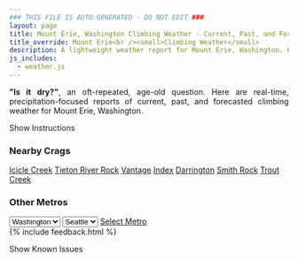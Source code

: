 ```yaml
---
### THIS FILE IS AUTO-GENERATED - DO NOT EDIT ###
layout: page
title: Mount Erie, Washington Climbing Weather - Current, Past, and Forecasted
title_override: Mount Erie<br /><small>Climbing Weather</small>
description: A lightweight weather report for Mount Erie, Washington. Optimized for slow internet connections.
js_includes:
  - weather.js
---
```


<section class="measure center lh-copy f5-ns f6 ph2 mv4" style="text-align: justify;">
<strong>"Is it dry?"</strong>, an oft-repeated, age-old question. Here are real-time,
precipitation-focused reports of current, past, and forecasted climbing weather for Mount Erie, Washington.
</section>

<p id="settings-toggle" class="mw5 b center tc hover-light-red black-70 pointer">Show Instructions</p>
<section id="settings" class="overflow-hidden" style="display:none;">
    <div class="mv2 ph2 center">
        <div class="fn f6 tc pv2">
            <p class="measure lh-copy center"><strong>Show/hide hourly forecasts</strong> by clicking the desired day.</p>
            <hr class="mw5 p0 mv2 o-60 b0 bt b--light-red light-red bg-light-red">
            <p class="measure lh-copy center"><strong>Current and Past conditions</strong> are measured by the nearest weather station. <strong>Forecast conditions</strong> are calculated and polled separately.</p>
            <hr class="mw5 p0 mv2 o-60 b0 bt b--light-red light-red bg-light-red">
            <p class="measure lh-copy center"><strong>Having issues?</strong> Try <a id="clear-cache" class="no-underline relative fancy-link light-red hover-light-red" href="#">clearing the local cache</a>.</p>
            <hr class="mw5 p0 mv2 o-60 b0 bt b--light-red light-red bg-light-red">
            <p class="measure lh-copy center">Weather data sourced from <a class="no-underline fancy-link relative light-red" target="_blank" href="https://www.weather.gov/documentation/services-web-api">weather.gov</a>.</p>
        </div>
    </div>
</section>
<section id="weather" data-crag="mount-erie-washington" class="mv4-ns mv3 ph2 center"></section>
<section id="nearby" class="tc lh-copy">
  <h3>Nearby Crags</h3>
<a class="nowrap no-underline fancy-link relative light-red mh3" href="/crags/icicle-creek-washington-weather.html">Icicle Creek</a>
<a class="nowrap no-underline fancy-link relative light-red mh3" href="/crags/tieton-river-rock-washington-weather.html">Tieton River Rock</a>
<a class="nowrap no-underline fancy-link relative light-red mh3" href="/crags/vantage-washington-weather.html">Vantage</a>
<a class="nowrap no-underline fancy-link relative light-red mh3" href="/crags/index-washington-weather.html">Index</a>
<a class="nowrap no-underline fancy-link relative light-red mh3" href="/crags/darrington-washington-weather.html">Darrington</a>
<a class="nowrap no-underline fancy-link relative light-red mh3" href="/crags/smith-rock-oregon-weather.html">Smith Rock</a>
<a class="nowrap no-underline fancy-link relative light-red mh3" href="/crags/trout-creek-oregon-weather.html">Trout Creek</a>
</section>
<section id="nearby" class="tc lh-copy">
  <h3>Other Metros</h3>
  <select class="ma1 bg-near-white pa2" id="stateSel">
    <option value="Texas">Texas</option>
    <option value="Washington" selected>Washington</option>
    <option value="Colorado">Colorado</option>
    <option value="Tennessee">Tennessee</option>
    <option value="Utah">Utah</option>
    <option value="California">California</option>
  </select>
  <select class="ma1 bg-near-white pa2" id="citySel">
    <option value="Seattle" selected>Seattle</option>
  </select>
  <a id="selectMetro" class="f6 link dim ph3 pv2 ma1 dib white bg-light-red" href="/crags/seattle-washington-weather.html">Select Metro</a>
  <script>
    var states = [];
    states["Texas"] = "Austin"
    states["Washington"] = "Seattle"
    states["Colorado"] = "Denver"
    states["Tennessee"] = "Nashville"
    states["Utah"] = "Salt Lake City"
    states["California"] = "San Francisco|Los Angeles"
  </script>
</section>
{% include feedback.html %}
<p id="issues-toggle" class="mw5 b center tc hover-light-red black-70 pointer">Show Known Issues</p>
<section id="issues" class="overflow-hidden tc f6">
</section>

<script>
  var weekly_SEW_123_109 = {"units":"us","forecastGenerator":"BaselineForecastGenerator","generatedAt":"2025-01-17T08:34:19+00:00","updateTime":"2025-01-17T04:40:23+00:00","validTimes":"2025-01-16T22:00:00+00:00/P7DT6H","elevation":{"unitCode":"wmoUnit:m","value":127.1016},"periods":[{"number":1,"name":"Overnight","startTime":"2025-01-17T00:00:00-08:00","endTime":"2025-01-17T06:00:00-08:00","isDaytime":false,"temperature":36,"temperatureUnit":"F","temperatureTrend":"","probabilityOfPrecipitation":{"unitCode":"wmoUnit:percent","value":null},"windSpeed":"3 mph","windDirection":"NW","icon":"https://api.weather.gov/icons/land/night/sct?size=medium","shortForecast":"Partly Cloudy","detailedForecast":"Partly cloudy. Low around 36, with temperatures rising to around 38 overnight. Northwest wind around 3 mph."},{"number":2,"name":"Friday","startTime":"2025-01-17T06:00:00-08:00","endTime":"2025-01-17T18:00:00-08:00","isDaytime":true,"temperature":43,"temperatureUnit":"F","temperatureTrend":"","probabilityOfPrecipitation":{"unitCode":"wmoUnit:percent","value":null},"windSpeed":"2 to 6 mph","windDirection":"NNE","icon":"https://api.weather.gov/icons/land/day/few?size=medium","shortForecast":"Sunny","detailedForecast":"Sunny. High near 43, with temperatures falling to around 41 in the afternoon. North northeast wind 2 to 6 mph."},{"number":3,"name":"Friday Night","startTime":"2025-01-17T18:00:00-08:00","endTime":"2025-01-18T06:00:00-08:00","isDaytime":false,"temperature":31,"temperatureUnit":"F","temperatureTrend":"","probabilityOfPrecipitation":{"unitCode":"wmoUnit:percent","value":null},"windSpeed":"5 mph","windDirection":"NNE","icon":"https://api.weather.gov/icons/land/night/few?size=medium","shortForecast":"Mostly Clear","detailedForecast":"Mostly clear, with a low around 31. North northeast wind around 5 mph."},{"number":4,"name":"Saturday","startTime":"2025-01-18T06:00:00-08:00","endTime":"2025-01-18T18:00:00-08:00","isDaytime":true,"temperature":41,"temperatureUnit":"F","temperatureTrend":"","probabilityOfPrecipitation":{"unitCode":"wmoUnit:percent","value":null},"windSpeed":"5 mph","windDirection":"NNE","icon":"https://api.weather.gov/icons/land/day/bkn?size=medium","shortForecast":"Partly Sunny","detailedForecast":"Partly sunny, with a high near 41. North northeast wind around 5 mph."},{"number":5,"name":"Saturday Night","startTime":"2025-01-18T18:00:00-08:00","endTime":"2025-01-19T06:00:00-08:00","isDaytime":false,"temperature":30,"temperatureUnit":"F","temperatureTrend":"","probabilityOfPrecipitation":{"unitCode":"wmoUnit:percent","value":null},"windSpeed":"5 mph","windDirection":"NNE","icon":"https://api.weather.gov/icons/land/night/few?size=medium","shortForecast":"Mostly Clear","detailedForecast":"Mostly clear, with a low around 30. North northeast wind around 5 mph."},{"number":6,"name":"Sunday","startTime":"2025-01-19T06:00:00-08:00","endTime":"2025-01-19T18:00:00-08:00","isDaytime":true,"temperature":42,"temperatureUnit":"F","temperatureTrend":"","probabilityOfPrecipitation":{"unitCode":"wmoUnit:percent","value":null},"windSpeed":"5 mph","windDirection":"NNE","icon":"https://api.weather.gov/icons/land/day/few?size=medium","shortForecast":"Sunny","detailedForecast":"Sunny, with a high near 42."},{"number":7,"name":"Sunday Night","startTime":"2025-01-19T18:00:00-08:00","endTime":"2025-01-20T06:00:00-08:00","isDaytime":false,"temperature":29,"temperatureUnit":"F","temperatureTrend":"","probabilityOfPrecipitation":{"unitCode":"wmoUnit:percent","value":null},"windSpeed":"5 mph","windDirection":"NE","icon":"https://api.weather.gov/icons/land/night/few?size=medium","shortForecast":"Mostly Clear","detailedForecast":"Mostly clear, with a low around 29."},{"number":8,"name":"M.L. King Jr. Day","startTime":"2025-01-20T06:00:00-08:00","endTime":"2025-01-20T18:00:00-08:00","isDaytime":true,"temperature":40,"temperatureUnit":"F","temperatureTrend":"","probabilityOfPrecipitation":{"unitCode":"wmoUnit:percent","value":null},"windSpeed":"5 mph","windDirection":"ENE","icon":"https://api.weather.gov/icons/land/day/sct?size=medium","shortForecast":"Mostly Sunny","detailedForecast":"Mostly sunny, with a high near 40."},{"number":9,"name":"Monday Night","startTime":"2025-01-20T18:00:00-08:00","endTime":"2025-01-21T06:00:00-08:00","isDaytime":false,"temperature":30,"temperatureUnit":"F","temperatureTrend":"","probabilityOfPrecipitation":{"unitCode":"wmoUnit:percent","value":null},"windSpeed":"2 mph","windDirection":"ENE","icon":"https://api.weather.gov/icons/land/night/bkn?size=medium","shortForecast":"Mostly Cloudy","detailedForecast":"Mostly cloudy, with a low around 30."},{"number":10,"name":"Tuesday","startTime":"2025-01-21T06:00:00-08:00","endTime":"2025-01-21T18:00:00-08:00","isDaytime":true,"temperature":41,"temperatureUnit":"F","temperatureTrend":"","probabilityOfPrecipitation":{"unitCode":"wmoUnit:percent","value":null},"windSpeed":"3 mph","windDirection":"E","icon":"https://api.weather.gov/icons/land/day/bkn?size=medium","shortForecast":"Partly Sunny","detailedForecast":"Partly sunny, with a high near 41."},{"number":11,"name":"Tuesday Night","startTime":"2025-01-21T18:00:00-08:00","endTime":"2025-01-22T06:00:00-08:00","isDaytime":false,"temperature":31,"temperatureUnit":"F","temperatureTrend":"","probabilityOfPrecipitation":{"unitCode":"wmoUnit:percent","value":null},"windSpeed":"2 mph","windDirection":"ENE","icon":"https://api.weather.gov/icons/land/night/sct?size=medium","shortForecast":"Partly Cloudy","detailedForecast":"Partly cloudy, with a low around 31."},{"number":12,"name":"Wednesday","startTime":"2025-01-22T06:00:00-08:00","endTime":"2025-01-22T18:00:00-08:00","isDaytime":true,"temperature":42,"temperatureUnit":"F","temperatureTrend":"","probabilityOfPrecipitation":{"unitCode":"wmoUnit:percent","value":null},"windSpeed":"3 mph","windDirection":"NE","icon":"https://api.weather.gov/icons/land/day/sct?size=medium","shortForecast":"Mostly Sunny","detailedForecast":"Mostly sunny, with a high near 42."},{"number":13,"name":"Wednesday Night","startTime":"2025-01-22T18:00:00-08:00","endTime":"2025-01-23T06:00:00-08:00","isDaytime":false,"temperature":34,"temperatureUnit":"F","temperatureTrend":"","probabilityOfPrecipitation":{"unitCode":"wmoUnit:percent","value":null},"windSpeed":"3 mph","windDirection":"NE","icon":"https://api.weather.gov/icons/land/night/bkn/rain?size=medium","shortForecast":"Mostly Cloudy then Slight Chance Light Rain","detailedForecast":"A slight chance of rain after 4am. Mostly cloudy, with a low around 34."},{"number":14,"name":"Thursday","startTime":"2025-01-23T06:00:00-08:00","endTime":"2025-01-23T18:00:00-08:00","isDaytime":true,"temperature":43,"temperatureUnit":"F","temperatureTrend":"","probabilityOfPrecipitation":{"unitCode":"wmoUnit:percent","value":null},"windSpeed":"5 mph","windDirection":"ENE","icon":"https://api.weather.gov/icons/land/day/rain?size=medium","shortForecast":"Slight Chance Light Rain","detailedForecast":"A slight chance of rain before 5pm. Partly sunny, with a high near 43."}]}
  var hourly_SEW_123_109 = {"@context":["https://geojson.org/geojson-ld/geojson-context.jsonld",{"@version":"1.1","wx":"https://api.weather.gov/ontology#","geo":"http://www.opengis.net/ont/geosparql#","unit":"http://codes.wmo.int/common/unit/","@vocab":"https://api.weather.gov/ontology#"}],"type":"Feature","geometry":{"type":"Polygon","coordinates":[[[-122.6203,48.43],[-122.6268,48.4504],[-122.6575,48.446200000000005],[-122.6511,48.4258],[-122.6203,48.43]]]},"properties":{"units":"us","forecastGenerator":"HourlyForecastGenerator","generatedAt":"2025-01-17T08:34:20+00:00","updateTime":"2025-01-17T04:40:23+00:00","validTimes":"2025-01-16T22:00:00+00:00/P7DT6H","elevation":{"unitCode":"wmoUnit:m","value":127.1016},"periods":[{"number":1,"name":"","startTime":"2025-01-17T00:00:00-08:00","endTime":"2025-01-17T01:00:00-08:00","isDaytime":false,"temperature":39,"temperatureUnit":"F","temperatureTrend":"","probabilityOfPrecipitation":{"unitCode":"wmoUnit:percent","value":0},"dewpoint":{"unitCode":"wmoUnit:degC","value":1.6666666666666667},"relativeHumidity":{"unitCode":"wmoUnit:percent","value":85},"windSpeed":"3 mph","windDirection":"WNW","icon":"https://api.weather.gov/icons/land/night/sct?size=small","shortForecast":"Partly Cloudy","detailedForecast":""},{"number":2,"name":"","startTime":"2025-01-17T01:00:00-08:00","endTime":"2025-01-17T02:00:00-08:00","isDaytime":false,"temperature":39,"temperatureUnit":"F","temperatureTrend":"","probabilityOfPrecipitation":{"unitCode":"wmoUnit:percent","value":0},"dewpoint":{"unitCode":"wmoUnit:degC","value":1.6666666666666667},"relativeHumidity":{"unitCode":"wmoUnit:percent","value":86},"windSpeed":"3 mph","windDirection":"WNW","icon":"https://api.weather.gov/icons/land/night/sct?size=small","shortForecast":"Partly Cloudy","detailedForecast":""},{"number":3,"name":"","startTime":"2025-01-17T02:00:00-08:00","endTime":"2025-01-17T03:00:00-08:00","isDaytime":false,"temperature":39,"temperatureUnit":"F","temperatureTrend":"","probabilityOfPrecipitation":{"unitCode":"wmoUnit:percent","value":0},"dewpoint":{"unitCode":"wmoUnit:degC","value":1.6666666666666667},"relativeHumidity":{"unitCode":"wmoUnit:percent","value":86},"windSpeed":"3 mph","windDirection":"WNW","icon":"https://api.weather.gov/icons/land/night/sct?size=small","shortForecast":"Partly Cloudy","detailedForecast":""},{"number":4,"name":"","startTime":"2025-01-17T03:00:00-08:00","endTime":"2025-01-17T04:00:00-08:00","isDaytime":false,"temperature":38,"temperatureUnit":"F","temperatureTrend":"","probabilityOfPrecipitation":{"unitCode":"wmoUnit:percent","value":0},"dewpoint":{"unitCode":"wmoUnit:degC","value":1.1111111111111112},"relativeHumidity":{"unitCode":"wmoUnit:percent","value":86},"windSpeed":"3 mph","windDirection":"NW","icon":"https://api.weather.gov/icons/land/night/sct?size=small","shortForecast":"Partly Cloudy","detailedForecast":""},{"number":5,"name":"","startTime":"2025-01-17T04:00:00-08:00","endTime":"2025-01-17T05:00:00-08:00","isDaytime":false,"temperature":38,"temperatureUnit":"F","temperatureTrend":"","probabilityOfPrecipitation":{"unitCode":"wmoUnit:percent","value":0},"dewpoint":{"unitCode":"wmoUnit:degC","value":1.1111111111111112},"relativeHumidity":{"unitCode":"wmoUnit:percent","value":86},"windSpeed":"3 mph","windDirection":"NW","icon":"https://api.weather.gov/icons/land/night/sct?size=small","shortForecast":"Partly Cloudy","detailedForecast":""},{"number":6,"name":"","startTime":"2025-01-17T05:00:00-08:00","endTime":"2025-01-17T06:00:00-08:00","isDaytime":false,"temperature":38,"temperatureUnit":"F","temperatureTrend":"","probabilityOfPrecipitation":{"unitCode":"wmoUnit:percent","value":0},"dewpoint":{"unitCode":"wmoUnit:degC","value":1.1111111111111112},"relativeHumidity":{"unitCode":"wmoUnit:percent","value":86},"windSpeed":"2 mph","windDirection":"NNW","icon":"https://api.weather.gov/icons/land/night/sct?size=small","shortForecast":"Partly Cloudy","detailedForecast":""},{"number":7,"name":"","startTime":"2025-01-17T06:00:00-08:00","endTime":"2025-01-17T07:00:00-08:00","isDaytime":true,"temperature":38,"temperatureUnit":"F","temperatureTrend":"","probabilityOfPrecipitation":{"unitCode":"wmoUnit:percent","value":0},"dewpoint":{"unitCode":"wmoUnit:degC","value":1.6666666666666667},"relativeHumidity":{"unitCode":"wmoUnit:percent","value":89},"windSpeed":"2 mph","windDirection":"N","icon":"https://api.weather.gov/icons/land/day/sct?size=small","shortForecast":"Mostly Sunny","detailedForecast":""},{"number":8,"name":"","startTime":"2025-01-17T07:00:00-08:00","endTime":"2025-01-17T08:00:00-08:00","isDaytime":true,"temperature":37,"temperatureUnit":"F","temperatureTrend":"","probabilityOfPrecipitation":{"unitCode":"wmoUnit:percent","value":0},"dewpoint":{"unitCode":"wmoUnit:degC","value":1.1111111111111112},"relativeHumidity":{"unitCode":"wmoUnit:percent","value":89},"windSpeed":"2 mph","windDirection":"ENE","icon":"https://api.weather.gov/icons/land/day/sct?size=small","shortForecast":"Mostly Sunny","detailedForecast":""},{"number":9,"name":"","startTime":"2025-01-17T08:00:00-08:00","endTime":"2025-01-17T09:00:00-08:00","isDaytime":true,"temperature":38,"temperatureUnit":"F","temperatureTrend":"","probabilityOfPrecipitation":{"unitCode":"wmoUnit:percent","value":0},"dewpoint":{"unitCode":"wmoUnit:degC","value":1.1111111111111112},"relativeHumidity":{"unitCode":"wmoUnit:percent","value":87},"windSpeed":"2 mph","windDirection":"ENE","icon":"https://api.weather.gov/icons/land/day/sct?size=small","shortForecast":"Mostly Sunny","detailedForecast":""},{"number":10,"name":"","startTime":"2025-01-17T09:00:00-08:00","endTime":"2025-01-17T10:00:00-08:00","isDaytime":true,"temperature":38,"temperatureUnit":"F","temperatureTrend":"","probabilityOfPrecipitation":{"unitCode":"wmoUnit:percent","value":0},"dewpoint":{"unitCode":"wmoUnit:degC","value":1.6666666666666667},"relativeHumidity":{"unitCode":"wmoUnit:percent","value":88},"windSpeed":"2 mph","windDirection":"NE","icon":"https://api.weather.gov/icons/land/day/sct?size=small","shortForecast":"Mostly Sunny","detailedForecast":""},{"number":11,"name":"","startTime":"2025-01-17T10:00:00-08:00","endTime":"2025-01-17T11:00:00-08:00","isDaytime":true,"temperature":40,"temperatureUnit":"F","temperatureTrend":"","probabilityOfPrecipitation":{"unitCode":"wmoUnit:percent","value":0},"dewpoint":{"unitCode":"wmoUnit:degC","value":2.2222222222222223},"relativeHumidity":{"unitCode":"wmoUnit:percent","value":86},"windSpeed":"3 mph","windDirection":"ENE","icon":"https://api.weather.gov/icons/land/day/sct?size=small","shortForecast":"Mostly Sunny","detailedForecast":""},{"number":12,"name":"","startTime":"2025-01-17T11:00:00-08:00","endTime":"2025-01-17T12:00:00-08:00","isDaytime":true,"temperature":41,"temperatureUnit":"F","temperatureTrend":"","probabilityOfPrecipitation":{"unitCode":"wmoUnit:percent","value":0},"dewpoint":{"unitCode":"wmoUnit:degC","value":2.2222222222222223},"relativeHumidity":{"unitCode":"wmoUnit:percent","value":82},"windSpeed":"3 mph","windDirection":"NNE","icon":"https://api.weather.gov/icons/land/day/few?size=small","shortForecast":"Sunny","detailedForecast":""},{"number":13,"name":"","startTime":"2025-01-17T12:00:00-08:00","endTime":"2025-01-17T13:00:00-08:00","isDaytime":true,"temperature":41,"temperatureUnit":"F","temperatureTrend":"","probabilityOfPrecipitation":{"unitCode":"wmoUnit:percent","value":0},"dewpoint":{"unitCode":"wmoUnit:degC","value":1.6666666666666667},"relativeHumidity":{"unitCode":"wmoUnit:percent","value":80},"windSpeed":"5 mph","windDirection":"N","icon":"https://api.weather.gov/icons/land/day/few?size=small","shortForecast":"Sunny","detailedForecast":""},{"number":14,"name":"","startTime":"2025-01-17T13:00:00-08:00","endTime":"2025-01-17T14:00:00-08:00","isDaytime":true,"temperature":41,"temperatureUnit":"F","temperatureTrend":"","probabilityOfPrecipitation":{"unitCode":"wmoUnit:percent","value":0},"dewpoint":{"unitCode":"wmoUnit:degC","value":1.6666666666666667},"relativeHumidity":{"unitCode":"wmoUnit:percent","value":78},"windSpeed":"5 mph","windDirection":"N","icon":"https://api.weather.gov/icons/land/day/few?size=small","shortForecast":"Sunny","detailedForecast":""},{"number":15,"name":"","startTime":"2025-01-17T14:00:00-08:00","endTime":"2025-01-17T15:00:00-08:00","isDaytime":true,"temperature":43,"temperatureUnit":"F","temperatureTrend":"","probabilityOfPrecipitation":{"unitCode":"wmoUnit:percent","value":0},"dewpoint":{"unitCode":"wmoUnit:degC","value":2.2222222222222223},"relativeHumidity":{"unitCode":"wmoUnit:percent","value":76},"windSpeed":"6 mph","windDirection":"N","icon":"https://api.weather.gov/icons/land/day/few?size=small","shortForecast":"Sunny","detailedForecast":""},{"number":16,"name":"","startTime":"2025-01-17T15:00:00-08:00","endTime":"2025-01-17T16:00:00-08:00","isDaytime":true,"temperature":41,"temperatureUnit":"F","temperatureTrend":"","probabilityOfPrecipitation":{"unitCode":"wmoUnit:percent","value":0},"dewpoint":{"unitCode":"wmoUnit:degC","value":1.1111111111111112},"relativeHumidity":{"unitCode":"wmoUnit:percent","value":77},"windSpeed":"6 mph","windDirection":"N","icon":"https://api.weather.gov/icons/land/day/few?size=small","shortForecast":"Sunny","detailedForecast":""},{"number":17,"name":"","startTime":"2025-01-17T16:00:00-08:00","endTime":"2025-01-17T17:00:00-08:00","isDaytime":true,"temperature":41,"temperatureUnit":"F","temperatureTrend":"","probabilityOfPrecipitation":{"unitCode":"wmoUnit:percent","value":0},"dewpoint":{"unitCode":"wmoUnit:degC","value":1.6666666666666667},"relativeHumidity":{"unitCode":"wmoUnit:percent","value":78},"windSpeed":"6 mph","windDirection":"N","icon":"https://api.weather.gov/icons/land/day/few?size=small","shortForecast":"Sunny","detailedForecast":""},{"number":18,"name":"","startTime":"2025-01-17T17:00:00-08:00","endTime":"2025-01-17T18:00:00-08:00","isDaytime":true,"temperature":41,"temperatureUnit":"F","temperatureTrend":"","probabilityOfPrecipitation":{"unitCode":"wmoUnit:percent","value":0},"dewpoint":{"unitCode":"wmoUnit:degC","value":1.6666666666666667},"relativeHumidity":{"unitCode":"wmoUnit:percent","value":80},"windSpeed":"5 mph","windDirection":"NNW","icon":"https://api.weather.gov/icons/land/day/few?size=small","shortForecast":"Sunny","detailedForecast":""},{"number":19,"name":"","startTime":"2025-01-17T18:00:00-08:00","endTime":"2025-01-17T19:00:00-08:00","isDaytime":false,"temperature":38,"temperatureUnit":"F","temperatureTrend":"","probabilityOfPrecipitation":{"unitCode":"wmoUnit:percent","value":0},"dewpoint":{"unitCode":"wmoUnit:degC","value":0.5555555555555556},"relativeHumidity":{"unitCode":"wmoUnit:percent","value":82},"windSpeed":"5 mph","windDirection":"N","icon":"https://api.weather.gov/icons/land/night/skc?size=small","shortForecast":"Clear","detailedForecast":""},{"number":20,"name":"","startTime":"2025-01-17T19:00:00-08:00","endTime":"2025-01-17T20:00:00-08:00","isDaytime":false,"temperature":37,"temperatureUnit":"F","temperatureTrend":"","probabilityOfPrecipitation":{"unitCode":"wmoUnit:percent","value":0},"dewpoint":{"unitCode":"wmoUnit:degC","value":0.5555555555555556},"relativeHumidity":{"unitCode":"wmoUnit:percent","value":84},"windSpeed":"5 mph","windDirection":"N","icon":"https://api.weather.gov/icons/land/night/few?size=small","shortForecast":"Mostly Clear","detailedForecast":""},{"number":21,"name":"","startTime":"2025-01-17T20:00:00-08:00","endTime":"2025-01-17T21:00:00-08:00","isDaytime":false,"temperature":37,"temperatureUnit":"F","temperatureTrend":"","probabilityOfPrecipitation":{"unitCode":"wmoUnit:percent","value":0},"dewpoint":{"unitCode":"wmoUnit:degC","value":0.5555555555555556},"relativeHumidity":{"unitCode":"wmoUnit:percent","value":85},"windSpeed":"5 mph","windDirection":"N","icon":"https://api.weather.gov/icons/land/night/skc?size=small","shortForecast":"Clear","detailedForecast":""},{"number":22,"name":"","startTime":"2025-01-17T21:00:00-08:00","endTime":"2025-01-17T22:00:00-08:00","isDaytime":false,"temperature":36,"temperatureUnit":"F","temperatureTrend":"","probabilityOfPrecipitation":{"unitCode":"wmoUnit:percent","value":0},"dewpoint":{"unitCode":"wmoUnit:degC","value":0},"relativeHumidity":{"unitCode":"wmoUnit:percent","value":86},"windSpeed":"5 mph","windDirection":"N","icon":"https://api.weather.gov/icons/land/night/few?size=small","shortForecast":"Mostly Clear","detailedForecast":""},{"number":23,"name":"","startTime":"2025-01-17T22:00:00-08:00","endTime":"2025-01-17T23:00:00-08:00","isDaytime":false,"temperature":36,"temperatureUnit":"F","temperatureTrend":"","probabilityOfPrecipitation":{"unitCode":"wmoUnit:percent","value":0},"dewpoint":{"unitCode":"wmoUnit:degC","value":0},"relativeHumidity":{"unitCode":"wmoUnit:percent","value":86},"windSpeed":"3 mph","windDirection":"N","icon":"https://api.weather.gov/icons/land/night/few?size=small","shortForecast":"Mostly Clear","detailedForecast":""},{"number":24,"name":"","startTime":"2025-01-17T23:00:00-08:00","endTime":"2025-01-18T00:00:00-08:00","isDaytime":false,"temperature":36,"temperatureUnit":"F","temperatureTrend":"","probabilityOfPrecipitation":{"unitCode":"wmoUnit:percent","value":0},"dewpoint":{"unitCode":"wmoUnit:degC","value":-0.5555555555555556},"relativeHumidity":{"unitCode":"wmoUnit:percent","value":85},"windSpeed":"3 mph","windDirection":"N","icon":"https://api.weather.gov/icons/land/night/few?size=small","shortForecast":"Mostly Clear","detailedForecast":""},{"number":25,"name":"","startTime":"2025-01-18T00:00:00-08:00","endTime":"2025-01-18T01:00:00-08:00","isDaytime":false,"temperature":35,"temperatureUnit":"F","temperatureTrend":"","probabilityOfPrecipitation":{"unitCode":"wmoUnit:percent","value":0},"dewpoint":{"unitCode":"wmoUnit:degC","value":-1.1111111111111112},"relativeHumidity":{"unitCode":"wmoUnit:percent","value":83},"windSpeed":"3 mph","windDirection":"N","icon":"https://api.weather.gov/icons/land/night/few?size=small","shortForecast":"Mostly Clear","detailedForecast":""},{"number":26,"name":"","startTime":"2025-01-18T01:00:00-08:00","endTime":"2025-01-18T02:00:00-08:00","isDaytime":false,"temperature":34,"temperatureUnit":"F","temperatureTrend":"","probabilityOfPrecipitation":{"unitCode":"wmoUnit:percent","value":0},"dewpoint":{"unitCode":"wmoUnit:degC","value":-1.6666666666666667},"relativeHumidity":{"unitCode":"wmoUnit:percent","value":82},"windSpeed":"2 mph","windDirection":"NNE","icon":"https://api.weather.gov/icons/land/night/sct?size=small","shortForecast":"Partly Cloudy","detailedForecast":""},{"number":27,"name":"","startTime":"2025-01-18T02:00:00-08:00","endTime":"2025-01-18T03:00:00-08:00","isDaytime":false,"temperature":34,"temperatureUnit":"F","temperatureTrend":"","probabilityOfPrecipitation":{"unitCode":"wmoUnit:percent","value":0},"dewpoint":{"unitCode":"wmoUnit:degC","value":-2.2222222222222223},"relativeHumidity":{"unitCode":"wmoUnit:percent","value":81},"windSpeed":"2 mph","windDirection":"NNE","icon":"https://api.weather.gov/icons/land/night/sct?size=small","shortForecast":"Partly Cloudy","detailedForecast":""},{"number":28,"name":"","startTime":"2025-01-18T03:00:00-08:00","endTime":"2025-01-18T04:00:00-08:00","isDaytime":false,"temperature":33,"temperatureUnit":"F","temperatureTrend":"","probabilityOfPrecipitation":{"unitCode":"wmoUnit:percent","value":0},"dewpoint":{"unitCode":"wmoUnit:degC","value":-2.2222222222222223},"relativeHumidity":{"unitCode":"wmoUnit:percent","value":81},"windSpeed":"2 mph","windDirection":"NNE","icon":"https://api.weather.gov/icons/land/night/sct?size=small","shortForecast":"Partly Cloudy","detailedForecast":""},{"number":29,"name":"","startTime":"2025-01-18T04:00:00-08:00","endTime":"2025-01-18T05:00:00-08:00","isDaytime":false,"temperature":33,"temperatureUnit":"F","temperatureTrend":"","probabilityOfPrecipitation":{"unitCode":"wmoUnit:percent","value":0},"dewpoint":{"unitCode":"wmoUnit:degC","value":-2.2222222222222223},"relativeHumidity":{"unitCode":"wmoUnit:percent","value":81},"windSpeed":"2 mph","windDirection":"NE","icon":"https://api.weather.gov/icons/land/night/bkn?size=small","shortForecast":"Mostly Cloudy","detailedForecast":""},{"number":30,"name":"","startTime":"2025-01-18T05:00:00-08:00","endTime":"2025-01-18T06:00:00-08:00","isDaytime":false,"temperature":32,"temperatureUnit":"F","temperatureTrend":"","probabilityOfPrecipitation":{"unitCode":"wmoUnit:percent","value":0},"dewpoint":{"unitCode":"wmoUnit:degC","value":-2.7777777777777777},"relativeHumidity":{"unitCode":"wmoUnit:percent","value":82},"windSpeed":"2 mph","windDirection":"NE","icon":"https://api.weather.gov/icons/land/night/bkn?size=small","shortForecast":"Mostly Cloudy","detailedForecast":""},{"number":31,"name":"","startTime":"2025-01-18T06:00:00-08:00","endTime":"2025-01-18T07:00:00-08:00","isDaytime":true,"temperature":32,"temperatureUnit":"F","temperatureTrend":"","probabilityOfPrecipitation":{"unitCode":"wmoUnit:percent","value":0},"dewpoint":{"unitCode":"wmoUnit:degC","value":-2.7777777777777777},"relativeHumidity":{"unitCode":"wmoUnit:percent","value":82},"windSpeed":"2 mph","windDirection":"NE","icon":"https://api.weather.gov/icons/land/day/bkn?size=small","shortForecast":"Partly Sunny","detailedForecast":""},{"number":32,"name":"","startTime":"2025-01-18T07:00:00-08:00","endTime":"2025-01-18T08:00:00-08:00","isDaytime":true,"temperature":32,"temperatureUnit":"F","temperatureTrend":"","probabilityOfPrecipitation":{"unitCode":"wmoUnit:percent","value":0},"dewpoint":{"unitCode":"wmoUnit:degC","value":-2.7777777777777777},"relativeHumidity":{"unitCode":"wmoUnit:percent","value":82},"windSpeed":"3 mph","windDirection":"NE","icon":"https://api.weather.gov/icons/land/day/bkn?size=small","shortForecast":"Partly Sunny","detailedForecast":""},{"number":33,"name":"","startTime":"2025-01-18T08:00:00-08:00","endTime":"2025-01-18T09:00:00-08:00","isDaytime":true,"temperature":33,"temperatureUnit":"F","temperatureTrend":"","probabilityOfPrecipitation":{"unitCode":"wmoUnit:percent","value":0},"dewpoint":{"unitCode":"wmoUnit:degC","value":-2.2222222222222223},"relativeHumidity":{"unitCode":"wmoUnit:percent","value":80},"windSpeed":"3 mph","windDirection":"NE","icon":"https://api.weather.gov/icons/land/day/bkn?size=small","shortForecast":"Partly Sunny","detailedForecast":""},{"number":34,"name":"","startTime":"2025-01-18T09:00:00-08:00","endTime":"2025-01-18T10:00:00-08:00","isDaytime":true,"temperature":34,"temperatureUnit":"F","temperatureTrend":"","probabilityOfPrecipitation":{"unitCode":"wmoUnit:percent","value":0},"dewpoint":{"unitCode":"wmoUnit:degC","value":-2.2222222222222223},"relativeHumidity":{"unitCode":"wmoUnit:percent","value":78},"windSpeed":"3 mph","windDirection":"NE","icon":"https://api.weather.gov/icons/land/day/bkn?size=small","shortForecast":"Partly Sunny","detailedForecast":""},{"number":35,"name":"","startTime":"2025-01-18T10:00:00-08:00","endTime":"2025-01-18T11:00:00-08:00","isDaytime":true,"temperature":36,"temperatureUnit":"F","temperatureTrend":"","probabilityOfPrecipitation":{"unitCode":"wmoUnit:percent","value":0},"dewpoint":{"unitCode":"wmoUnit:degC","value":-1.6666666666666667},"relativeHumidity":{"unitCode":"wmoUnit:percent","value":75},"windSpeed":"3 mph","windDirection":"NE","icon":"https://api.weather.gov/icons/land/day/bkn?size=small","shortForecast":"Partly Sunny","detailedForecast":""},{"number":36,"name":"","startTime":"2025-01-18T11:00:00-08:00","endTime":"2025-01-18T12:00:00-08:00","isDaytime":true,"temperature":37,"temperatureUnit":"F","temperatureTrend":"","probabilityOfPrecipitation":{"unitCode":"wmoUnit:percent","value":0},"dewpoint":{"unitCode":"wmoUnit:degC","value":-1.6666666666666667},"relativeHumidity":{"unitCode":"wmoUnit:percent","value":72},"windSpeed":"3 mph","windDirection":"NE","icon":"https://api.weather.gov/icons/land/day/bkn?size=small","shortForecast":"Partly Sunny","detailedForecast":""},{"number":37,"name":"","startTime":"2025-01-18T12:00:00-08:00","endTime":"2025-01-18T13:00:00-08:00","isDaytime":true,"temperature":38,"temperatureUnit":"F","temperatureTrend":"","probabilityOfPrecipitation":{"unitCode":"wmoUnit:percent","value":0},"dewpoint":{"unitCode":"wmoUnit:degC","value":-1.6666666666666667},"relativeHumidity":{"unitCode":"wmoUnit:percent","value":70},"windSpeed":"3 mph","windDirection":"NE","icon":"https://api.weather.gov/icons/land/day/bkn?size=small","shortForecast":"Partly Sunny","detailedForecast":""},{"number":38,"name":"","startTime":"2025-01-18T13:00:00-08:00","endTime":"2025-01-18T14:00:00-08:00","isDaytime":true,"temperature":39,"temperatureUnit":"F","temperatureTrend":"","probabilityOfPrecipitation":{"unitCode":"wmoUnit:percent","value":0},"dewpoint":{"unitCode":"wmoUnit:degC","value":-1.6666666666666667},"relativeHumidity":{"unitCode":"wmoUnit:percent","value":68},"windSpeed":"5 mph","windDirection":"N","icon":"https://api.weather.gov/icons/land/day/bkn?size=small","shortForecast":"Partly Sunny","detailedForecast":""},{"number":39,"name":"","startTime":"2025-01-18T14:00:00-08:00","endTime":"2025-01-18T15:00:00-08:00","isDaytime":true,"temperature":39,"temperatureUnit":"F","temperatureTrend":"","probabilityOfPrecipitation":{"unitCode":"wmoUnit:percent","value":0},"dewpoint":{"unitCode":"wmoUnit:degC","value":-1.6666666666666667},"relativeHumidity":{"unitCode":"wmoUnit:percent","value":67},"windSpeed":"5 mph","windDirection":"N","icon":"https://api.weather.gov/icons/land/day/bkn?size=small","shortForecast":"Partly Sunny","detailedForecast":""},{"number":40,"name":"","startTime":"2025-01-18T15:00:00-08:00","endTime":"2025-01-18T16:00:00-08:00","isDaytime":true,"temperature":39,"temperatureUnit":"F","temperatureTrend":"","probabilityOfPrecipitation":{"unitCode":"wmoUnit:percent","value":0},"dewpoint":{"unitCode":"wmoUnit:degC","value":-1.6666666666666667},"relativeHumidity":{"unitCode":"wmoUnit:percent","value":66},"windSpeed":"5 mph","windDirection":"N","icon":"https://api.weather.gov/icons/land/day/bkn?size=small","shortForecast":"Partly Sunny","detailedForecast":""},{"number":41,"name":"","startTime":"2025-01-18T16:00:00-08:00","endTime":"2025-01-18T17:00:00-08:00","isDaytime":true,"temperature":39,"temperatureUnit":"F","temperatureTrend":"","probabilityOfPrecipitation":{"unitCode":"wmoUnit:percent","value":0},"dewpoint":{"unitCode":"wmoUnit:degC","value":-1.6666666666666667},"relativeHumidity":{"unitCode":"wmoUnit:percent","value":66},"windSpeed":"5 mph","windDirection":"N","icon":"https://api.weather.gov/icons/land/day/sct?size=small","shortForecast":"Mostly Sunny","detailedForecast":""},{"number":42,"name":"","startTime":"2025-01-18T17:00:00-08:00","endTime":"2025-01-18T18:00:00-08:00","isDaytime":true,"temperature":38,"temperatureUnit":"F","temperatureTrend":"","probabilityOfPrecipitation":{"unitCode":"wmoUnit:percent","value":0},"dewpoint":{"unitCode":"wmoUnit:degC","value":-2.2222222222222223},"relativeHumidity":{"unitCode":"wmoUnit:percent","value":67},"windSpeed":"5 mph","windDirection":"N","icon":"https://api.weather.gov/icons/land/day/sct?size=small","shortForecast":"Mostly Sunny","detailedForecast":""},{"number":43,"name":"","startTime":"2025-01-18T18:00:00-08:00","endTime":"2025-01-18T19:00:00-08:00","isDaytime":false,"temperature":37,"temperatureUnit":"F","temperatureTrend":"","probabilityOfPrecipitation":{"unitCode":"wmoUnit:percent","value":0},"dewpoint":{"unitCode":"wmoUnit:degC","value":-2.2222222222222223},"relativeHumidity":{"unitCode":"wmoUnit:percent","value":70},"windSpeed":"5 mph","windDirection":"N","icon":"https://api.weather.gov/icons/land/night/sct?size=small","shortForecast":"Partly Cloudy","detailedForecast":""},{"number":44,"name":"","startTime":"2025-01-18T19:00:00-08:00","endTime":"2025-01-18T20:00:00-08:00","isDaytime":false,"temperature":36,"temperatureUnit":"F","temperatureTrend":"","probabilityOfPrecipitation":{"unitCode":"wmoUnit:percent","value":0},"dewpoint":{"unitCode":"wmoUnit:degC","value":-2.2222222222222223},"relativeHumidity":{"unitCode":"wmoUnit:percent","value":72},"windSpeed":"5 mph","windDirection":"N","icon":"https://api.weather.gov/icons/land/night/sct?size=small","shortForecast":"Partly Cloudy","detailedForecast":""},{"number":45,"name":"","startTime":"2025-01-18T20:00:00-08:00","endTime":"2025-01-18T21:00:00-08:00","isDaytime":false,"temperature":35,"temperatureUnit":"F","temperatureTrend":"","probabilityOfPrecipitation":{"unitCode":"wmoUnit:percent","value":0},"dewpoint":{"unitCode":"wmoUnit:degC","value":-2.2222222222222223},"relativeHumidity":{"unitCode":"wmoUnit:percent","value":74},"windSpeed":"5 mph","windDirection":"N","icon":"https://api.weather.gov/icons/land/night/sct?size=small","shortForecast":"Partly Cloudy","detailedForecast":""},{"number":46,"name":"","startTime":"2025-01-18T21:00:00-08:00","endTime":"2025-01-18T22:00:00-08:00","isDaytime":false,"temperature":35,"temperatureUnit":"F","temperatureTrend":"","probabilityOfPrecipitation":{"unitCode":"wmoUnit:percent","value":0},"dewpoint":{"unitCode":"wmoUnit:degC","value":-2.7777777777777777},"relativeHumidity":{"unitCode":"wmoUnit:percent","value":75},"windSpeed":"5 mph","windDirection":"N","icon":"https://api.weather.gov/icons/land/night/sct?size=small","shortForecast":"Partly Cloudy","detailedForecast":""},{"number":47,"name":"","startTime":"2025-01-18T22:00:00-08:00","endTime":"2025-01-18T23:00:00-08:00","isDaytime":false,"temperature":34,"temperatureUnit":"F","temperatureTrend":"","probabilityOfPrecipitation":{"unitCode":"wmoUnit:percent","value":0},"dewpoint":{"unitCode":"wmoUnit:degC","value":-2.7777777777777777},"relativeHumidity":{"unitCode":"wmoUnit:percent","value":76},"windSpeed":"3 mph","windDirection":"NNE","icon":"https://api.weather.gov/icons/land/night/few?size=small","shortForecast":"Mostly Clear","detailedForecast":""},{"number":48,"name":"","startTime":"2025-01-18T23:00:00-08:00","endTime":"2025-01-19T00:00:00-08:00","isDaytime":false,"temperature":34,"temperatureUnit":"F","temperatureTrend":"","probabilityOfPrecipitation":{"unitCode":"wmoUnit:percent","value":0},"dewpoint":{"unitCode":"wmoUnit:degC","value":-2.7777777777777777},"relativeHumidity":{"unitCode":"wmoUnit:percent","value":76},"windSpeed":"3 mph","windDirection":"NNE","icon":"https://api.weather.gov/icons/land/night/few?size=small","shortForecast":"Mostly Clear","detailedForecast":""},{"number":49,"name":"","startTime":"2025-01-19T00:00:00-08:00","endTime":"2025-01-19T01:00:00-08:00","isDaytime":false,"temperature":33,"temperatureUnit":"F","temperatureTrend":"","probabilityOfPrecipitation":{"unitCode":"wmoUnit:percent","value":0},"dewpoint":{"unitCode":"wmoUnit:degC","value":-2.7777777777777777},"relativeHumidity":{"unitCode":"wmoUnit:percent","value":76},"windSpeed":"3 mph","windDirection":"NNE","icon":"https://api.weather.gov/icons/land/night/few?size=small","shortForecast":"Mostly Clear","detailedForecast":""},{"number":50,"name":"","startTime":"2025-01-19T01:00:00-08:00","endTime":"2025-01-19T02:00:00-08:00","isDaytime":false,"temperature":33,"temperatureUnit":"F","temperatureTrend":"","probabilityOfPrecipitation":{"unitCode":"wmoUnit:percent","value":0},"dewpoint":{"unitCode":"wmoUnit:degC","value":-3.3333333333333335},"relativeHumidity":{"unitCode":"wmoUnit:percent","value":76},"windSpeed":"3 mph","windDirection":"NE","icon":"https://api.weather.gov/icons/land/night/few?size=small","shortForecast":"Mostly Clear","detailedForecast":""},{"number":51,"name":"","startTime":"2025-01-19T02:00:00-08:00","endTime":"2025-01-19T03:00:00-08:00","isDaytime":false,"temperature":33,"temperatureUnit":"F","temperatureTrend":"","probabilityOfPrecipitation":{"unitCode":"wmoUnit:percent","value":0},"dewpoint":{"unitCode":"wmoUnit:degC","value":-3.3333333333333335},"relativeHumidity":{"unitCode":"wmoUnit:percent","value":75},"windSpeed":"3 mph","windDirection":"NE","icon":"https://api.weather.gov/icons/land/night/few?size=small","shortForecast":"Mostly Clear","detailedForecast":""},{"number":52,"name":"","startTime":"2025-01-19T03:00:00-08:00","endTime":"2025-01-19T04:00:00-08:00","isDaytime":false,"temperature":32,"temperatureUnit":"F","temperatureTrend":"","probabilityOfPrecipitation":{"unitCode":"wmoUnit:percent","value":0},"dewpoint":{"unitCode":"wmoUnit:degC","value":-3.888888888888889},"relativeHumidity":{"unitCode":"wmoUnit:percent","value":74},"windSpeed":"3 mph","windDirection":"NE","icon":"https://api.weather.gov/icons/land/night/few?size=small","shortForecast":"Mostly Clear","detailedForecast":""},{"number":53,"name":"","startTime":"2025-01-19T04:00:00-08:00","endTime":"2025-01-19T05:00:00-08:00","isDaytime":false,"temperature":32,"temperatureUnit":"F","temperatureTrend":"","probabilityOfPrecipitation":{"unitCode":"wmoUnit:percent","value":0},"dewpoint":{"unitCode":"wmoUnit:degC","value":-4.444444444444445},"relativeHumidity":{"unitCode":"wmoUnit:percent","value":73},"windSpeed":"3 mph","windDirection":"NE","icon":"https://api.weather.gov/icons/land/night/few?size=small","shortForecast":"Mostly Clear","detailedForecast":""},{"number":54,"name":"","startTime":"2025-01-19T05:00:00-08:00","endTime":"2025-01-19T06:00:00-08:00","isDaytime":false,"temperature":31,"temperatureUnit":"F","temperatureTrend":"","probabilityOfPrecipitation":{"unitCode":"wmoUnit:percent","value":0},"dewpoint":{"unitCode":"wmoUnit:degC","value":-4.444444444444445},"relativeHumidity":{"unitCode":"wmoUnit:percent","value":73},"windSpeed":"3 mph","windDirection":"NE","icon":"https://api.weather.gov/icons/land/night/few?size=small","shortForecast":"Mostly Clear","detailedForecast":""},{"number":55,"name":"","startTime":"2025-01-19T06:00:00-08:00","endTime":"2025-01-19T07:00:00-08:00","isDaytime":true,"temperature":31,"temperatureUnit":"F","temperatureTrend":"","probabilityOfPrecipitation":{"unitCode":"wmoUnit:percent","value":0},"dewpoint":{"unitCode":"wmoUnit:degC","value":-5},"relativeHumidity":{"unitCode":"wmoUnit:percent","value":74},"windSpeed":"3 mph","windDirection":"NE","icon":"https://api.weather.gov/icons/land/day/few?size=small","shortForecast":"Sunny","detailedForecast":""},{"number":56,"name":"","startTime":"2025-01-19T07:00:00-08:00","endTime":"2025-01-19T08:00:00-08:00","isDaytime":true,"temperature":31,"temperatureUnit":"F","temperatureTrend":"","probabilityOfPrecipitation":{"unitCode":"wmoUnit:percent","value":0},"dewpoint":{"unitCode":"wmoUnit:degC","value":-5},"relativeHumidity":{"unitCode":"wmoUnit:percent","value":73},"windSpeed":"3 mph","windDirection":"NE","icon":"https://api.weather.gov/icons/land/day/few?size=small","shortForecast":"Sunny","detailedForecast":""},{"number":57,"name":"","startTime":"2025-01-19T08:00:00-08:00","endTime":"2025-01-19T09:00:00-08:00","isDaytime":true,"temperature":32,"temperatureUnit":"F","temperatureTrend":"","probabilityOfPrecipitation":{"unitCode":"wmoUnit:percent","value":0},"dewpoint":{"unitCode":"wmoUnit:degC","value":-4.444444444444445},"relativeHumidity":{"unitCode":"wmoUnit:percent","value":70},"windSpeed":"3 mph","windDirection":"NE","icon":"https://api.weather.gov/icons/land/day/few?size=small","shortForecast":"Sunny","detailedForecast":""},{"number":58,"name":"","startTime":"2025-01-19T09:00:00-08:00","endTime":"2025-01-19T10:00:00-08:00","isDaytime":true,"temperature":34,"temperatureUnit":"F","temperatureTrend":"","probabilityOfPrecipitation":{"unitCode":"wmoUnit:percent","value":0},"dewpoint":{"unitCode":"wmoUnit:degC","value":-4.444444444444445},"relativeHumidity":{"unitCode":"wmoUnit:percent","value":67},"windSpeed":"3 mph","windDirection":"NE","icon":"https://api.weather.gov/icons/land/day/few?size=small","shortForecast":"Sunny","detailedForecast":""},{"number":59,"name":"","startTime":"2025-01-19T10:00:00-08:00","endTime":"2025-01-19T11:00:00-08:00","isDaytime":true,"temperature":36,"temperatureUnit":"F","temperatureTrend":"","probabilityOfPrecipitation":{"unitCode":"wmoUnit:percent","value":0},"dewpoint":{"unitCode":"wmoUnit:degC","value":-3.888888888888889},"relativeHumidity":{"unitCode":"wmoUnit:percent","value":64},"windSpeed":"5 mph","windDirection":"NNE","icon":"https://api.weather.gov/icons/land/day/few?size=small","shortForecast":"Sunny","detailedForecast":""},{"number":60,"name":"","startTime":"2025-01-19T11:00:00-08:00","endTime":"2025-01-19T12:00:00-08:00","isDaytime":true,"temperature":38,"temperatureUnit":"F","temperatureTrend":"","probabilityOfPrecipitation":{"unitCode":"wmoUnit:percent","value":0},"dewpoint":{"unitCode":"wmoUnit:degC","value":-3.3333333333333335},"relativeHumidity":{"unitCode":"wmoUnit:percent","value":62},"windSpeed":"5 mph","windDirection":"NNE","icon":"https://api.weather.gov/icons/land/day/few?size=small","shortForecast":"Sunny","detailedForecast":""},{"number":61,"name":"","startTime":"2025-01-19T12:00:00-08:00","endTime":"2025-01-19T13:00:00-08:00","isDaytime":true,"temperature":39,"temperatureUnit":"F","temperatureTrend":"","probabilityOfPrecipitation":{"unitCode":"wmoUnit:percent","value":0},"dewpoint":{"unitCode":"wmoUnit:degC","value":-3.3333333333333335},"relativeHumidity":{"unitCode":"wmoUnit:percent","value":60},"windSpeed":"5 mph","windDirection":"NNE","icon":"https://api.weather.gov/icons/land/day/few?size=small","shortForecast":"Sunny","detailedForecast":""},{"number":62,"name":"","startTime":"2025-01-19T13:00:00-08:00","endTime":"2025-01-19T14:00:00-08:00","isDaytime":true,"temperature":40,"temperatureUnit":"F","temperatureTrend":"","probabilityOfPrecipitation":{"unitCode":"wmoUnit:percent","value":0},"dewpoint":{"unitCode":"wmoUnit:degC","value":-2.7777777777777777},"relativeHumidity":{"unitCode":"wmoUnit:percent","value":59},"windSpeed":"5 mph","windDirection":"N","icon":"https://api.weather.gov/icons/land/day/few?size=small","shortForecast":"Sunny","detailedForecast":""},{"number":63,"name":"","startTime":"2025-01-19T14:00:00-08:00","endTime":"2025-01-19T15:00:00-08:00","isDaytime":true,"temperature":41,"temperatureUnit":"F","temperatureTrend":"","probabilityOfPrecipitation":{"unitCode":"wmoUnit:percent","value":0},"dewpoint":{"unitCode":"wmoUnit:degC","value":-2.7777777777777777},"relativeHumidity":{"unitCode":"wmoUnit:percent","value":59},"windSpeed":"5 mph","windDirection":"N","icon":"https://api.weather.gov/icons/land/day/few?size=small","shortForecast":"Sunny","detailedForecast":""},{"number":64,"name":"","startTime":"2025-01-19T15:00:00-08:00","endTime":"2025-01-19T16:00:00-08:00","isDaytime":true,"temperature":41,"temperatureUnit":"F","temperatureTrend":"","probabilityOfPrecipitation":{"unitCode":"wmoUnit:percent","value":0},"dewpoint":{"unitCode":"wmoUnit:degC","value":-2.2222222222222223},"relativeHumidity":{"unitCode":"wmoUnit:percent","value":59},"windSpeed":"5 mph","windDirection":"N","icon":"https://api.weather.gov/icons/land/day/few?size=small","shortForecast":"Sunny","detailedForecast":""},{"number":65,"name":"","startTime":"2025-01-19T16:00:00-08:00","endTime":"2025-01-19T17:00:00-08:00","isDaytime":true,"temperature":40,"temperatureUnit":"F","temperatureTrend":"","probabilityOfPrecipitation":{"unitCode":"wmoUnit:percent","value":0},"dewpoint":{"unitCode":"wmoUnit:degC","value":-2.2222222222222223},"relativeHumidity":{"unitCode":"wmoUnit:percent","value":61},"windSpeed":"5 mph","windDirection":"N","icon":"https://api.weather.gov/icons/land/day/few?size=small","shortForecast":"Sunny","detailedForecast":""},{"number":66,"name":"","startTime":"2025-01-19T17:00:00-08:00","endTime":"2025-01-19T18:00:00-08:00","isDaytime":true,"temperature":39,"temperatureUnit":"F","temperatureTrend":"","probabilityOfPrecipitation":{"unitCode":"wmoUnit:percent","value":0},"dewpoint":{"unitCode":"wmoUnit:degC","value":-2.2222222222222223},"relativeHumidity":{"unitCode":"wmoUnit:percent","value":63},"windSpeed":"5 mph","windDirection":"N","icon":"https://api.weather.gov/icons/land/day/few?size=small","shortForecast":"Sunny","detailedForecast":""},{"number":67,"name":"","startTime":"2025-01-19T18:00:00-08:00","endTime":"2025-01-19T19:00:00-08:00","isDaytime":false,"temperature":37,"temperatureUnit":"F","temperatureTrend":"","probabilityOfPrecipitation":{"unitCode":"wmoUnit:percent","value":0},"dewpoint":{"unitCode":"wmoUnit:degC","value":-2.7777777777777777},"relativeHumidity":{"unitCode":"wmoUnit:percent","value":66},"windSpeed":"5 mph","windDirection":"N","icon":"https://api.weather.gov/icons/land/night/few?size=small","shortForecast":"Mostly Clear","detailedForecast":""},{"number":68,"name":"","startTime":"2025-01-19T19:00:00-08:00","endTime":"2025-01-19T20:00:00-08:00","isDaytime":false,"temperature":36,"temperatureUnit":"F","temperatureTrend":"","probabilityOfPrecipitation":{"unitCode":"wmoUnit:percent","value":0},"dewpoint":{"unitCode":"wmoUnit:degC","value":-2.7777777777777777},"relativeHumidity":{"unitCode":"wmoUnit:percent","value":69},"windSpeed":"5 mph","windDirection":"N","icon":"https://api.weather.gov/icons/land/night/few?size=small","shortForecast":"Mostly Clear","detailedForecast":""},{"number":69,"name":"","startTime":"2025-01-19T20:00:00-08:00","endTime":"2025-01-19T21:00:00-08:00","isDaytime":false,"temperature":35,"temperatureUnit":"F","temperatureTrend":"","probabilityOfPrecipitation":{"unitCode":"wmoUnit:percent","value":0},"dewpoint":{"unitCode":"wmoUnit:degC","value":-3.3333333333333335},"relativeHumidity":{"unitCode":"wmoUnit:percent","value":70},"windSpeed":"5 mph","windDirection":"N","icon":"https://api.weather.gov/icons/land/night/few?size=small","shortForecast":"Mostly Clear","detailedForecast":""},{"number":70,"name":"","startTime":"2025-01-19T21:00:00-08:00","endTime":"2025-01-19T22:00:00-08:00","isDaytime":false,"temperature":35,"temperatureUnit":"F","temperatureTrend":"","probabilityOfPrecipitation":{"unitCode":"wmoUnit:percent","value":0},"dewpoint":{"unitCode":"wmoUnit:degC","value":-3.3333333333333335},"relativeHumidity":{"unitCode":"wmoUnit:percent","value":71},"windSpeed":"5 mph","windDirection":"N","icon":"https://api.weather.gov/icons/land/night/few?size=small","shortForecast":"Mostly Clear","detailedForecast":""},{"number":71,"name":"","startTime":"2025-01-19T22:00:00-08:00","endTime":"2025-01-19T23:00:00-08:00","isDaytime":false,"temperature":34,"temperatureUnit":"F","temperatureTrend":"","probabilityOfPrecipitation":{"unitCode":"wmoUnit:percent","value":0},"dewpoint":{"unitCode":"wmoUnit:degC","value":-3.3333333333333335},"relativeHumidity":{"unitCode":"wmoUnit:percent","value":72},"windSpeed":"3 mph","windDirection":"NE","icon":"https://api.weather.gov/icons/land/night/few?size=small","shortForecast":"Mostly Clear","detailedForecast":""},{"number":72,"name":"","startTime":"2025-01-19T23:00:00-08:00","endTime":"2025-01-20T00:00:00-08:00","isDaytime":false,"temperature":33,"temperatureUnit":"F","temperatureTrend":"","probabilityOfPrecipitation":{"unitCode":"wmoUnit:percent","value":0},"dewpoint":{"unitCode":"wmoUnit:degC","value":-3.3333333333333335},"relativeHumidity":{"unitCode":"wmoUnit:percent","value":74},"windSpeed":"3 mph","windDirection":"NE","icon":"https://api.weather.gov/icons/land/night/few?size=small","shortForecast":"Mostly Clear","detailedForecast":""},{"number":73,"name":"","startTime":"2025-01-20T00:00:00-08:00","endTime":"2025-01-20T01:00:00-08:00","isDaytime":false,"temperature":33,"temperatureUnit":"F","temperatureTrend":"","probabilityOfPrecipitation":{"unitCode":"wmoUnit:percent","value":0},"dewpoint":{"unitCode":"wmoUnit:degC","value":-3.3333333333333335},"relativeHumidity":{"unitCode":"wmoUnit:percent","value":75},"windSpeed":"3 mph","windDirection":"NE","icon":"https://api.weather.gov/icons/land/night/few?size=small","shortForecast":"Mostly Clear","detailedForecast":""},{"number":74,"name":"","startTime":"2025-01-20T01:00:00-08:00","endTime":"2025-01-20T02:00:00-08:00","isDaytime":false,"temperature":32,"temperatureUnit":"F","temperatureTrend":"","probabilityOfPrecipitation":{"unitCode":"wmoUnit:percent","value":0},"dewpoint":{"unitCode":"wmoUnit:degC","value":-3.888888888888889},"relativeHumidity":{"unitCode":"wmoUnit:percent","value":76},"windSpeed":"3 mph","windDirection":"ENE","icon":"https://api.weather.gov/icons/land/night/few?size=small","shortForecast":"Mostly Clear","detailedForecast":""},{"number":75,"name":"","startTime":"2025-01-20T02:00:00-08:00","endTime":"2025-01-20T03:00:00-08:00","isDaytime":false,"temperature":32,"temperatureUnit":"F","temperatureTrend":"","probabilityOfPrecipitation":{"unitCode":"wmoUnit:percent","value":0},"dewpoint":{"unitCode":"wmoUnit:degC","value":-3.888888888888889},"relativeHumidity":{"unitCode":"wmoUnit:percent","value":76},"windSpeed":"3 mph","windDirection":"ENE","icon":"https://api.weather.gov/icons/land/night/few?size=small","shortForecast":"Mostly Clear","detailedForecast":""},{"number":76,"name":"","startTime":"2025-01-20T03:00:00-08:00","endTime":"2025-01-20T04:00:00-08:00","isDaytime":false,"temperature":31,"temperatureUnit":"F","temperatureTrend":"","probabilityOfPrecipitation":{"unitCode":"wmoUnit:percent","value":0},"dewpoint":{"unitCode":"wmoUnit:degC","value":-3.888888888888889},"relativeHumidity":{"unitCode":"wmoUnit:percent","value":76},"windSpeed":"3 mph","windDirection":"ENE","icon":"https://api.weather.gov/icons/land/night/few?size=small","shortForecast":"Mostly Clear","detailedForecast":""},{"number":77,"name":"","startTime":"2025-01-20T04:00:00-08:00","endTime":"2025-01-20T05:00:00-08:00","isDaytime":false,"temperature":31,"temperatureUnit":"F","temperatureTrend":"","probabilityOfPrecipitation":{"unitCode":"wmoUnit:percent","value":0},"dewpoint":{"unitCode":"wmoUnit:degC","value":-4.444444444444445},"relativeHumidity":{"unitCode":"wmoUnit:percent","value":75},"windSpeed":"3 mph","windDirection":"E","icon":"https://api.weather.gov/icons/land/night/sct?size=small","shortForecast":"Partly Cloudy","detailedForecast":""},{"number":78,"name":"","startTime":"2025-01-20T05:00:00-08:00","endTime":"2025-01-20T06:00:00-08:00","isDaytime":false,"temperature":30,"temperatureUnit":"F","temperatureTrend":"","probabilityOfPrecipitation":{"unitCode":"wmoUnit:percent","value":0},"dewpoint":{"unitCode":"wmoUnit:degC","value":-5},"relativeHumidity":{"unitCode":"wmoUnit:percent","value":74},"windSpeed":"3 mph","windDirection":"E","icon":"https://api.weather.gov/icons/land/night/sct?size=small","shortForecast":"Partly Cloudy","detailedForecast":""},{"number":79,"name":"","startTime":"2025-01-20T06:00:00-08:00","endTime":"2025-01-20T07:00:00-08:00","isDaytime":true,"temperature":30,"temperatureUnit":"F","temperatureTrend":"","probabilityOfPrecipitation":{"unitCode":"wmoUnit:percent","value":0},"dewpoint":{"unitCode":"wmoUnit:degC","value":-5.555555555555555},"relativeHumidity":{"unitCode":"wmoUnit:percent","value":73},"windSpeed":"3 mph","windDirection":"E","icon":"https://api.weather.gov/icons/land/day/sct?size=small","shortForecast":"Mostly Sunny","detailedForecast":""},{"number":80,"name":"","startTime":"2025-01-20T07:00:00-08:00","endTime":"2025-01-20T08:00:00-08:00","isDaytime":true,"temperature":30,"temperatureUnit":"F","temperatureTrend":"","probabilityOfPrecipitation":{"unitCode":"wmoUnit:percent","value":0},"dewpoint":{"unitCode":"wmoUnit:degC","value":-5.555555555555555},"relativeHumidity":{"unitCode":"wmoUnit:percent","value":71},"windSpeed":"3 mph","windDirection":"E","icon":"https://api.weather.gov/icons/land/day/sct?size=small","shortForecast":"Mostly Sunny","detailedForecast":""},{"number":81,"name":"","startTime":"2025-01-20T08:00:00-08:00","endTime":"2025-01-20T09:00:00-08:00","isDaytime":true,"temperature":31,"temperatureUnit":"F","temperatureTrend":"","probabilityOfPrecipitation":{"unitCode":"wmoUnit:percent","value":0},"dewpoint":{"unitCode":"wmoUnit:degC","value":-5.555555555555555},"relativeHumidity":{"unitCode":"wmoUnit:percent","value":69},"windSpeed":"3 mph","windDirection":"E","icon":"https://api.weather.gov/icons/land/day/sct?size=small","shortForecast":"Mostly Sunny","detailedForecast":""},{"number":82,"name":"","startTime":"2025-01-20T09:00:00-08:00","endTime":"2025-01-20T10:00:00-08:00","isDaytime":true,"temperature":33,"temperatureUnit":"F","temperatureTrend":"","probabilityOfPrecipitation":{"unitCode":"wmoUnit:percent","value":0},"dewpoint":{"unitCode":"wmoUnit:degC","value":-5},"relativeHumidity":{"unitCode":"wmoUnit:percent","value":66},"windSpeed":"3 mph","windDirection":"E","icon":"https://api.weather.gov/icons/land/day/sct?size=small","shortForecast":"Mostly Sunny","detailedForecast":""},{"number":83,"name":"","startTime":"2025-01-20T10:00:00-08:00","endTime":"2025-01-20T11:00:00-08:00","isDaytime":true,"temperature":35,"temperatureUnit":"F","temperatureTrend":"","probabilityOfPrecipitation":{"unitCode":"wmoUnit:percent","value":0},"dewpoint":{"unitCode":"wmoUnit:degC","value":-4.444444444444445},"relativeHumidity":{"unitCode":"wmoUnit:percent","value":64},"windSpeed":"5 mph","windDirection":"E","icon":"https://api.weather.gov/icons/land/day/sct?size=small","shortForecast":"Mostly Sunny","detailedForecast":""},{"number":84,"name":"","startTime":"2025-01-20T11:00:00-08:00","endTime":"2025-01-20T12:00:00-08:00","isDaytime":true,"temperature":36,"temperatureUnit":"F","temperatureTrend":"","probabilityOfPrecipitation":{"unitCode":"wmoUnit:percent","value":0},"dewpoint":{"unitCode":"wmoUnit:degC","value":-4.444444444444445},"relativeHumidity":{"unitCode":"wmoUnit:percent","value":61},"windSpeed":"5 mph","windDirection":"E","icon":"https://api.weather.gov/icons/land/day/sct?size=small","shortForecast":"Mostly Sunny","detailedForecast":""},{"number":85,"name":"","startTime":"2025-01-20T12:00:00-08:00","endTime":"2025-01-20T13:00:00-08:00","isDaytime":true,"temperature":37,"temperatureUnit":"F","temperatureTrend":"","probabilityOfPrecipitation":{"unitCode":"wmoUnit:percent","value":0},"dewpoint":{"unitCode":"wmoUnit:degC","value":-4.444444444444445},"relativeHumidity":{"unitCode":"wmoUnit:percent","value":59},"windSpeed":"5 mph","windDirection":"E","icon":"https://api.weather.gov/icons/land/day/sct?size=small","shortForecast":"Mostly Sunny","detailedForecast":""},{"number":86,"name":"","startTime":"2025-01-20T13:00:00-08:00","endTime":"2025-01-20T14:00:00-08:00","isDaytime":true,"temperature":38,"temperatureUnit":"F","temperatureTrend":"","probabilityOfPrecipitation":{"unitCode":"wmoUnit:percent","value":0},"dewpoint":{"unitCode":"wmoUnit:degC","value":-3.888888888888889},"relativeHumidity":{"unitCode":"wmoUnit:percent","value":58},"windSpeed":"3 mph","windDirection":"E","icon":"https://api.weather.gov/icons/land/day/sct?size=small","shortForecast":"Mostly Sunny","detailedForecast":""},{"number":87,"name":"","startTime":"2025-01-20T14:00:00-08:00","endTime":"2025-01-20T15:00:00-08:00","isDaytime":true,"temperature":38,"temperatureUnit":"F","temperatureTrend":"","probabilityOfPrecipitation":{"unitCode":"wmoUnit:percent","value":0},"dewpoint":{"unitCode":"wmoUnit:degC","value":-3.888888888888889},"relativeHumidity":{"unitCode":"wmoUnit:percent","value":59},"windSpeed":"3 mph","windDirection":"E","icon":"https://api.weather.gov/icons/land/day/sct?size=small","shortForecast":"Mostly Sunny","detailedForecast":""},{"number":88,"name":"","startTime":"2025-01-20T15:00:00-08:00","endTime":"2025-01-20T16:00:00-08:00","isDaytime":true,"temperature":38,"temperatureUnit":"F","temperatureTrend":"","probabilityOfPrecipitation":{"unitCode":"wmoUnit:percent","value":0},"dewpoint":{"unitCode":"wmoUnit:degC","value":-3.3333333333333335},"relativeHumidity":{"unitCode":"wmoUnit:percent","value":61},"windSpeed":"3 mph","windDirection":"E","icon":"https://api.weather.gov/icons/land/day/sct?size=small","shortForecast":"Mostly Sunny","detailedForecast":""},{"number":89,"name":"","startTime":"2025-01-20T16:00:00-08:00","endTime":"2025-01-20T17:00:00-08:00","isDaytime":true,"temperature":38,"temperatureUnit":"F","temperatureTrend":"","probabilityOfPrecipitation":{"unitCode":"wmoUnit:percent","value":0},"dewpoint":{"unitCode":"wmoUnit:degC","value":-2.7777777777777777},"relativeHumidity":{"unitCode":"wmoUnit:percent","value":64},"windSpeed":"2 mph","windDirection":"N","icon":"https://api.weather.gov/icons/land/day/sct?size=small","shortForecast":"Mostly Sunny","detailedForecast":""},{"number":90,"name":"","startTime":"2025-01-20T17:00:00-08:00","endTime":"2025-01-20T18:00:00-08:00","isDaytime":true,"temperature":37,"temperatureUnit":"F","temperatureTrend":"","probabilityOfPrecipitation":{"unitCode":"wmoUnit:percent","value":0},"dewpoint":{"unitCode":"wmoUnit:degC","value":-2.7777777777777777},"relativeHumidity":{"unitCode":"wmoUnit:percent","value":66},"windSpeed":"2 mph","windDirection":"N","icon":"https://api.weather.gov/icons/land/day/sct?size=small","shortForecast":"Mostly Sunny","detailedForecast":""},{"number":91,"name":"","startTime":"2025-01-20T18:00:00-08:00","endTime":"2025-01-20T19:00:00-08:00","isDaytime":false,"temperature":35,"temperatureUnit":"F","temperatureTrend":"","probabilityOfPrecipitation":{"unitCode":"wmoUnit:percent","value":0},"dewpoint":{"unitCode":"wmoUnit:degC","value":-3.3333333333333335},"relativeHumidity":{"unitCode":"wmoUnit:percent","value":69},"windSpeed":"2 mph","windDirection":"N","icon":"https://api.weather.gov/icons/land/night/sct?size=small","shortForecast":"Partly Cloudy","detailedForecast":""},{"number":92,"name":"","startTime":"2025-01-20T19:00:00-08:00","endTime":"2025-01-20T20:00:00-08:00","isDaytime":false,"temperature":34,"temperatureUnit":"F","temperatureTrend":"","probabilityOfPrecipitation":{"unitCode":"wmoUnit:percent","value":0},"dewpoint":{"unitCode":"wmoUnit:degC","value":-3.3333333333333335},"relativeHumidity":{"unitCode":"wmoUnit:percent","value":71},"windSpeed":"2 mph","windDirection":"NE","icon":"https://api.weather.gov/icons/land/night/sct?size=small","shortForecast":"Partly Cloudy","detailedForecast":""},{"number":93,"name":"","startTime":"2025-01-20T20:00:00-08:00","endTime":"2025-01-20T21:00:00-08:00","isDaytime":false,"temperature":33,"temperatureUnit":"F","temperatureTrend":"","probabilityOfPrecipitation":{"unitCode":"wmoUnit:percent","value":0},"dewpoint":{"unitCode":"wmoUnit:degC","value":-3.3333333333333335},"relativeHumidity":{"unitCode":"wmoUnit:percent","value":73},"windSpeed":"2 mph","windDirection":"NE","icon":"https://api.weather.gov/icons/land/night/sct?size=small","shortForecast":"Partly Cloudy","detailedForecast":""},{"number":94,"name":"","startTime":"2025-01-20T21:00:00-08:00","endTime":"2025-01-20T22:00:00-08:00","isDaytime":false,"temperature":33,"temperatureUnit":"F","temperatureTrend":"","probabilityOfPrecipitation":{"unitCode":"wmoUnit:percent","value":0},"dewpoint":{"unitCode":"wmoUnit:degC","value":-3.3333333333333335},"relativeHumidity":{"unitCode":"wmoUnit:percent","value":74},"windSpeed":"2 mph","windDirection":"NE","icon":"https://api.weather.gov/icons/land/night/sct?size=small","shortForecast":"Partly Cloudy","detailedForecast":""},{"number":95,"name":"","startTime":"2025-01-20T22:00:00-08:00","endTime":"2025-01-20T23:00:00-08:00","isDaytime":false,"temperature":33,"temperatureUnit":"F","temperatureTrend":"","probabilityOfPrecipitation":{"unitCode":"wmoUnit:percent","value":1},"dewpoint":{"unitCode":"wmoUnit:degC","value":-3.3333333333333335},"relativeHumidity":{"unitCode":"wmoUnit:percent","value":75},"windSpeed":"2 mph","windDirection":"ENE","icon":"https://api.weather.gov/icons/land/night/bkn?size=small","shortForecast":"Mostly Cloudy","detailedForecast":""},{"number":96,"name":"","startTime":"2025-01-20T23:00:00-08:00","endTime":"2025-01-21T00:00:00-08:00","isDaytime":false,"temperature":33,"temperatureUnit":"F","temperatureTrend":"","probabilityOfPrecipitation":{"unitCode":"wmoUnit:percent","value":1},"dewpoint":{"unitCode":"wmoUnit:degC","value":-3.3333333333333335},"relativeHumidity":{"unitCode":"wmoUnit:percent","value":76},"windSpeed":"2 mph","windDirection":"ENE","icon":"https://api.weather.gov/icons/land/night/bkn?size=small","shortForecast":"Mostly Cloudy","detailedForecast":""},{"number":97,"name":"","startTime":"2025-01-21T00:00:00-08:00","endTime":"2025-01-21T01:00:00-08:00","isDaytime":false,"temperature":32,"temperatureUnit":"F","temperatureTrend":"","probabilityOfPrecipitation":{"unitCode":"wmoUnit:percent","value":1},"dewpoint":{"unitCode":"wmoUnit:degC","value":-3.3333333333333335},"relativeHumidity":{"unitCode":"wmoUnit:percent","value":76},"windSpeed":"2 mph","windDirection":"ENE","icon":"https://api.weather.gov/icons/land/night/bkn?size=small","shortForecast":"Mostly Cloudy","detailedForecast":""},{"number":98,"name":"","startTime":"2025-01-21T01:00:00-08:00","endTime":"2025-01-21T02:00:00-08:00","isDaytime":false,"temperature":32,"temperatureUnit":"F","temperatureTrend":"","probabilityOfPrecipitation":{"unitCode":"wmoUnit:percent","value":1},"dewpoint":{"unitCode":"wmoUnit:degC","value":-3.888888888888889},"relativeHumidity":{"unitCode":"wmoUnit:percent","value":76},"windSpeed":"2 mph","windDirection":"E","icon":"https://api.weather.gov/icons/land/night/bkn?size=small","shortForecast":"Mostly Cloudy","detailedForecast":""},{"number":99,"name":"","startTime":"2025-01-21T02:00:00-08:00","endTime":"2025-01-21T03:00:00-08:00","isDaytime":false,"temperature":32,"temperatureUnit":"F","temperatureTrend":"","probabilityOfPrecipitation":{"unitCode":"wmoUnit:percent","value":1},"dewpoint":{"unitCode":"wmoUnit:degC","value":-3.888888888888889},"relativeHumidity":{"unitCode":"wmoUnit:percent","value":76},"windSpeed":"2 mph","windDirection":"E","icon":"https://api.weather.gov/icons/land/night/bkn?size=small","shortForecast":"Mostly Cloudy","detailedForecast":""},{"number":100,"name":"","startTime":"2025-01-21T03:00:00-08:00","endTime":"2025-01-21T04:00:00-08:00","isDaytime":false,"temperature":31,"temperatureUnit":"F","temperatureTrend":"","probabilityOfPrecipitation":{"unitCode":"wmoUnit:percent","value":1},"dewpoint":{"unitCode":"wmoUnit:degC","value":-3.888888888888889},"relativeHumidity":{"unitCode":"wmoUnit:percent","value":76},"windSpeed":"2 mph","windDirection":"E","icon":"https://api.weather.gov/icons/land/night/bkn?size=small","shortForecast":"Mostly Cloudy","detailedForecast":""},{"number":101,"name":"","startTime":"2025-01-21T04:00:00-08:00","endTime":"2025-01-21T05:00:00-08:00","isDaytime":false,"temperature":31,"temperatureUnit":"F","temperatureTrend":"","probabilityOfPrecipitation":{"unitCode":"wmoUnit:percent","value":3},"dewpoint":{"unitCode":"wmoUnit:degC","value":-4.444444444444445},"relativeHumidity":{"unitCode":"wmoUnit:percent","value":76},"windSpeed":"2 mph","windDirection":"ESE","icon":"https://api.weather.gov/icons/land/night/bkn?size=small","shortForecast":"Mostly Cloudy","detailedForecast":""},{"number":102,"name":"","startTime":"2025-01-21T05:00:00-08:00","endTime":"2025-01-21T06:00:00-08:00","isDaytime":false,"temperature":31,"temperatureUnit":"F","temperatureTrend":"","probabilityOfPrecipitation":{"unitCode":"wmoUnit:percent","value":3},"dewpoint":{"unitCode":"wmoUnit:degC","value":-4.444444444444445},"relativeHumidity":{"unitCode":"wmoUnit:percent","value":76},"windSpeed":"2 mph","windDirection":"ESE","icon":"https://api.weather.gov/icons/land/night/bkn?size=small","shortForecast":"Mostly Cloudy","detailedForecast":""},{"number":103,"name":"","startTime":"2025-01-21T06:00:00-08:00","endTime":"2025-01-21T07:00:00-08:00","isDaytime":true,"temperature":31,"temperatureUnit":"F","temperatureTrend":"","probabilityOfPrecipitation":{"unitCode":"wmoUnit:percent","value":3},"dewpoint":{"unitCode":"wmoUnit:degC","value":-3.888888888888889},"relativeHumidity":{"unitCode":"wmoUnit:percent","value":77},"windSpeed":"2 mph","windDirection":"ESE","icon":"https://api.weather.gov/icons/land/day/bkn?size=small","shortForecast":"Partly Sunny","detailedForecast":""},{"number":104,"name":"","startTime":"2025-01-21T07:00:00-08:00","endTime":"2025-01-21T08:00:00-08:00","isDaytime":true,"temperature":32,"temperatureUnit":"F","temperatureTrend":"","probabilityOfPrecipitation":{"unitCode":"wmoUnit:percent","value":3},"dewpoint":{"unitCode":"wmoUnit:degC","value":-3.888888888888889},"relativeHumidity":{"unitCode":"wmoUnit:percent","value":76},"windSpeed":"2 mph","windDirection":"ESE","icon":"https://api.weather.gov/icons/land/day/bkn?size=small","shortForecast":"Partly Sunny","detailedForecast":""},{"number":105,"name":"","startTime":"2025-01-21T08:00:00-08:00","endTime":"2025-01-21T09:00:00-08:00","isDaytime":true,"temperature":33,"temperatureUnit":"F","temperatureTrend":"","probabilityOfPrecipitation":{"unitCode":"wmoUnit:percent","value":3},"dewpoint":{"unitCode":"wmoUnit:degC","value":-3.3333333333333335},"relativeHumidity":{"unitCode":"wmoUnit:percent","value":74},"windSpeed":"2 mph","windDirection":"ESE","icon":"https://api.weather.gov/icons/land/day/bkn?size=small","shortForecast":"Partly Sunny","detailedForecast":""},{"number":106,"name":"","startTime":"2025-01-21T09:00:00-08:00","endTime":"2025-01-21T10:00:00-08:00","isDaytime":true,"temperature":35,"temperatureUnit":"F","temperatureTrend":"","probabilityOfPrecipitation":{"unitCode":"wmoUnit:percent","value":3},"dewpoint":{"unitCode":"wmoUnit:degC","value":-3.3333333333333335},"relativeHumidity":{"unitCode":"wmoUnit:percent","value":71},"windSpeed":"2 mph","windDirection":"ESE","icon":"https://api.weather.gov/icons/land/day/bkn?size=small","shortForecast":"Partly Sunny","detailedForecast":""},{"number":107,"name":"","startTime":"2025-01-21T10:00:00-08:00","endTime":"2025-01-21T11:00:00-08:00","isDaytime":true,"temperature":36,"temperatureUnit":"F","temperatureTrend":"","probabilityOfPrecipitation":{"unitCode":"wmoUnit:percent","value":4},"dewpoint":{"unitCode":"wmoUnit:degC","value":-2.7777777777777777},"relativeHumidity":{"unitCode":"wmoUnit:percent","value":69},"windSpeed":"3 mph","windDirection":"E","icon":"https://api.weather.gov/icons/land/day/bkn?size=small","shortForecast":"Partly Sunny","detailedForecast":""},{"number":108,"name":"","startTime":"2025-01-21T11:00:00-08:00","endTime":"2025-01-21T12:00:00-08:00","isDaytime":true,"temperature":37,"temperatureUnit":"F","temperatureTrend":"","probabilityOfPrecipitation":{"unitCode":"wmoUnit:percent","value":4},"dewpoint":{"unitCode":"wmoUnit:degC","value":-2.7777777777777777},"relativeHumidity":{"unitCode":"wmoUnit:percent","value":67},"windSpeed":"3 mph","windDirection":"E","icon":"https://api.weather.gov/icons/land/day/bkn?size=small","shortForecast":"Partly Sunny","detailedForecast":""},{"number":109,"name":"","startTime":"2025-01-21T12:00:00-08:00","endTime":"2025-01-21T13:00:00-08:00","isDaytime":true,"temperature":38,"temperatureUnit":"F","temperatureTrend":"","probabilityOfPrecipitation":{"unitCode":"wmoUnit:percent","value":4},"dewpoint":{"unitCode":"wmoUnit:degC","value":-2.2222222222222223},"relativeHumidity":{"unitCode":"wmoUnit:percent","value":66},"windSpeed":"3 mph","windDirection":"E","icon":"https://api.weather.gov/icons/land/day/bkn?size=small","shortForecast":"Partly Sunny","detailedForecast":""},{"number":110,"name":"","startTime":"2025-01-21T13:00:00-08:00","endTime":"2025-01-21T14:00:00-08:00","isDaytime":true,"temperature":39,"temperatureUnit":"F","temperatureTrend":"","probabilityOfPrecipitation":{"unitCode":"wmoUnit:percent","value":4},"dewpoint":{"unitCode":"wmoUnit:degC","value":-1.6666666666666667},"relativeHumidity":{"unitCode":"wmoUnit:percent","value":66},"windSpeed":"3 mph","windDirection":"SE","icon":"https://api.weather.gov/icons/land/day/bkn?size=small","shortForecast":"Partly Sunny","detailedForecast":""},{"number":111,"name":"","startTime":"2025-01-21T14:00:00-08:00","endTime":"2025-01-21T15:00:00-08:00","isDaytime":true,"temperature":39,"temperatureUnit":"F","temperatureTrend":"","probabilityOfPrecipitation":{"unitCode":"wmoUnit:percent","value":4},"dewpoint":{"unitCode":"wmoUnit:degC","value":-1.6666666666666667},"relativeHumidity":{"unitCode":"wmoUnit:percent","value":67},"windSpeed":"3 mph","windDirection":"SE","icon":"https://api.weather.gov/icons/land/day/bkn?size=small","shortForecast":"Partly Sunny","detailedForecast":""},{"number":112,"name":"","startTime":"2025-01-21T15:00:00-08:00","endTime":"2025-01-21T16:00:00-08:00","isDaytime":true,"temperature":39,"temperatureUnit":"F","temperatureTrend":"","probabilityOfPrecipitation":{"unitCode":"wmoUnit:percent","value":4},"dewpoint":{"unitCode":"wmoUnit:degC","value":-1.1111111111111112},"relativeHumidity":{"unitCode":"wmoUnit:percent","value":68},"windSpeed":"3 mph","windDirection":"SE","icon":"https://api.weather.gov/icons/land/day/bkn?size=small","shortForecast":"Partly Sunny","detailedForecast":""},{"number":113,"name":"","startTime":"2025-01-21T16:00:00-08:00","endTime":"2025-01-21T17:00:00-08:00","isDaytime":true,"temperature":39,"temperatureUnit":"F","temperatureTrend":"","probabilityOfPrecipitation":{"unitCode":"wmoUnit:percent","value":5},"dewpoint":{"unitCode":"wmoUnit:degC","value":-1.1111111111111112},"relativeHumidity":{"unitCode":"wmoUnit:percent","value":70},"windSpeed":"2 mph","windDirection":"NNE","icon":"https://api.weather.gov/icons/land/day/bkn?size=small","shortForecast":"Partly Sunny","detailedForecast":""},{"number":114,"name":"","startTime":"2025-01-21T17:00:00-08:00","endTime":"2025-01-21T18:00:00-08:00","isDaytime":true,"temperature":38,"temperatureUnit":"F","temperatureTrend":"","probabilityOfPrecipitation":{"unitCode":"wmoUnit:percent","value":5},"dewpoint":{"unitCode":"wmoUnit:degC","value":-1.1111111111111112},"relativeHumidity":{"unitCode":"wmoUnit:percent","value":73},"windSpeed":"2 mph","windDirection":"NNE","icon":"https://api.weather.gov/icons/land/day/bkn?size=small","shortForecast":"Partly Sunny","detailedForecast":""},{"number":115,"name":"","startTime":"2025-01-21T18:00:00-08:00","endTime":"2025-01-21T19:00:00-08:00","isDaytime":false,"temperature":36,"temperatureUnit":"F","temperatureTrend":"","probabilityOfPrecipitation":{"unitCode":"wmoUnit:percent","value":5},"dewpoint":{"unitCode":"wmoUnit:degC","value":-1.6666666666666667},"relativeHumidity":{"unitCode":"wmoUnit:percent","value":75},"windSpeed":"2 mph","windDirection":"NNE","icon":"https://api.weather.gov/icons/land/night/bkn?size=small","shortForecast":"Mostly Cloudy","detailedForecast":""},{"number":116,"name":"","startTime":"2025-01-21T19:00:00-08:00","endTime":"2025-01-21T20:00:00-08:00","isDaytime":false,"temperature":35,"temperatureUnit":"F","temperatureTrend":"","probabilityOfPrecipitation":{"unitCode":"wmoUnit:percent","value":5},"dewpoint":{"unitCode":"wmoUnit:degC","value":-1.6666666666666667},"relativeHumidity":{"unitCode":"wmoUnit:percent","value":78},"windSpeed":"2 mph","windDirection":"ENE","icon":"https://api.weather.gov/icons/land/night/sct?size=small","shortForecast":"Partly Cloudy","detailedForecast":""},{"number":117,"name":"","startTime":"2025-01-21T20:00:00-08:00","endTime":"2025-01-21T21:00:00-08:00","isDaytime":false,"temperature":34,"temperatureUnit":"F","temperatureTrend":"","probabilityOfPrecipitation":{"unitCode":"wmoUnit:percent","value":5},"dewpoint":{"unitCode":"wmoUnit:degC","value":-1.6666666666666667},"relativeHumidity":{"unitCode":"wmoUnit:percent","value":80},"windSpeed":"2 mph","windDirection":"ENE","icon":"https://api.weather.gov/icons/land/night/sct?size=small","shortForecast":"Partly Cloudy","detailedForecast":""},{"number":118,"name":"","startTime":"2025-01-21T21:00:00-08:00","endTime":"2025-01-21T22:00:00-08:00","isDaytime":false,"temperature":34,"temperatureUnit":"F","temperatureTrend":"","probabilityOfPrecipitation":{"unitCode":"wmoUnit:percent","value":5},"dewpoint":{"unitCode":"wmoUnit:degC","value":-1.6666666666666667},"relativeHumidity":{"unitCode":"wmoUnit:percent","value":81},"windSpeed":"2 mph","windDirection":"ENE","icon":"https://api.weather.gov/icons/land/night/sct?size=small","shortForecast":"Partly Cloudy","detailedForecast":""},{"number":119,"name":"","startTime":"2025-01-21T22:00:00-08:00","endTime":"2025-01-21T23:00:00-08:00","isDaytime":false,"temperature":34,"temperatureUnit":"F","temperatureTrend":"","probabilityOfPrecipitation":{"unitCode":"wmoUnit:percent","value":7},"dewpoint":{"unitCode":"wmoUnit:degC","value":-1.6666666666666667},"relativeHumidity":{"unitCode":"wmoUnit:percent","value":82},"windSpeed":"2 mph","windDirection":"E","icon":"https://api.weather.gov/icons/land/night/sct?size=small","shortForecast":"Partly Cloudy","detailedForecast":""},{"number":120,"name":"","startTime":"2025-01-21T23:00:00-08:00","endTime":"2025-01-22T00:00:00-08:00","isDaytime":false,"temperature":34,"temperatureUnit":"F","temperatureTrend":"","probabilityOfPrecipitation":{"unitCode":"wmoUnit:percent","value":7},"dewpoint":{"unitCode":"wmoUnit:degC","value":-1.6666666666666667},"relativeHumidity":{"unitCode":"wmoUnit:percent","value":82},"windSpeed":"2 mph","windDirection":"E","icon":"https://api.weather.gov/icons/land/night/sct?size=small","shortForecast":"Partly Cloudy","detailedForecast":""},{"number":121,"name":"","startTime":"2025-01-22T00:00:00-08:00","endTime":"2025-01-22T01:00:00-08:00","isDaytime":false,"temperature":33,"temperatureUnit":"F","temperatureTrend":"","probabilityOfPrecipitation":{"unitCode":"wmoUnit:percent","value":7},"dewpoint":{"unitCode":"wmoUnit:degC","value":-2.2222222222222223},"relativeHumidity":{"unitCode":"wmoUnit:percent","value":82},"windSpeed":"2 mph","windDirection":"E","icon":"https://api.weather.gov/icons/land/night/sct?size=small","shortForecast":"Partly Cloudy","detailedForecast":""},{"number":122,"name":"","startTime":"2025-01-22T01:00:00-08:00","endTime":"2025-01-22T02:00:00-08:00","isDaytime":false,"temperature":33,"temperatureUnit":"F","temperatureTrend":"","probabilityOfPrecipitation":{"unitCode":"wmoUnit:percent","value":7},"dewpoint":{"unitCode":"wmoUnit:degC","value":-2.2222222222222223},"relativeHumidity":{"unitCode":"wmoUnit:percent","value":82},"windSpeed":"2 mph","windDirection":"E","icon":"https://api.weather.gov/icons/land/night/sct?size=small","shortForecast":"Partly Cloudy","detailedForecast":""},{"number":123,"name":"","startTime":"2025-01-22T02:00:00-08:00","endTime":"2025-01-22T03:00:00-08:00","isDaytime":false,"temperature":33,"temperatureUnit":"F","temperatureTrend":"","probabilityOfPrecipitation":{"unitCode":"wmoUnit:percent","value":7},"dewpoint":{"unitCode":"wmoUnit:degC","value":-2.2222222222222223},"relativeHumidity":{"unitCode":"wmoUnit:percent","value":83},"windSpeed":"2 mph","windDirection":"E","icon":"https://api.weather.gov/icons/land/night/sct?size=small","shortForecast":"Partly Cloudy","detailedForecast":""},{"number":124,"name":"","startTime":"2025-01-22T03:00:00-08:00","endTime":"2025-01-22T04:00:00-08:00","isDaytime":false,"temperature":33,"temperatureUnit":"F","temperatureTrend":"","probabilityOfPrecipitation":{"unitCode":"wmoUnit:percent","value":7},"dewpoint":{"unitCode":"wmoUnit:degC","value":-1.6666666666666667},"relativeHumidity":{"unitCode":"wmoUnit:percent","value":84},"windSpeed":"2 mph","windDirection":"E","icon":"https://api.weather.gov/icons/land/night/sct?size=small","shortForecast":"Partly Cloudy","detailedForecast":""},{"number":125,"name":"","startTime":"2025-01-22T04:00:00-08:00","endTime":"2025-01-22T05:00:00-08:00","isDaytime":false,"temperature":33,"temperatureUnit":"F","temperatureTrend":"","probabilityOfPrecipitation":{"unitCode":"wmoUnit:percent","value":12},"dewpoint":{"unitCode":"wmoUnit:degC","value":-1.6666666666666667},"relativeHumidity":{"unitCode":"wmoUnit:percent","value":84},"windSpeed":"2 mph","windDirection":"ENE","icon":"https://api.weather.gov/icons/land/night/sct?size=small","shortForecast":"Partly Cloudy","detailedForecast":""},{"number":126,"name":"","startTime":"2025-01-22T05:00:00-08:00","endTime":"2025-01-22T06:00:00-08:00","isDaytime":false,"temperature":33,"temperatureUnit":"F","temperatureTrend":"","probabilityOfPrecipitation":{"unitCode":"wmoUnit:percent","value":12},"dewpoint":{"unitCode":"wmoUnit:degC","value":-2.2222222222222223},"relativeHumidity":{"unitCode":"wmoUnit:percent","value":84},"windSpeed":"2 mph","windDirection":"ENE","icon":"https://api.weather.gov/icons/land/night/sct?size=small","shortForecast":"Partly Cloudy","detailedForecast":""},{"number":127,"name":"","startTime":"2025-01-22T06:00:00-08:00","endTime":"2025-01-22T07:00:00-08:00","isDaytime":true,"temperature":33,"temperatureUnit":"F","temperatureTrend":"","probabilityOfPrecipitation":{"unitCode":"wmoUnit:percent","value":12},"dewpoint":{"unitCode":"wmoUnit:degC","value":-2.2222222222222223},"relativeHumidity":{"unitCode":"wmoUnit:percent","value":83},"windSpeed":"2 mph","windDirection":"ENE","icon":"https://api.weather.gov/icons/land/day/sct?size=small","shortForecast":"Mostly Sunny","detailedForecast":""},{"number":128,"name":"","startTime":"2025-01-22T07:00:00-08:00","endTime":"2025-01-22T08:00:00-08:00","isDaytime":true,"temperature":33,"temperatureUnit":"F","temperatureTrend":"","probabilityOfPrecipitation":{"unitCode":"wmoUnit:percent","value":12},"dewpoint":{"unitCode":"wmoUnit:degC","value":-2.2222222222222223},"relativeHumidity":{"unitCode":"wmoUnit:percent","value":82},"windSpeed":"2 mph","windDirection":"E","icon":"https://api.weather.gov/icons/land/day/sct?size=small","shortForecast":"Mostly Sunny","detailedForecast":""},{"number":129,"name":"","startTime":"2025-01-22T08:00:00-08:00","endTime":"2025-01-22T09:00:00-08:00","isDaytime":true,"temperature":34,"temperatureUnit":"F","temperatureTrend":"","probabilityOfPrecipitation":{"unitCode":"wmoUnit:percent","value":12},"dewpoint":{"unitCode":"wmoUnit:degC","value":-2.2222222222222223},"relativeHumidity":{"unitCode":"wmoUnit:percent","value":81},"windSpeed":"2 mph","windDirection":"E","icon":"https://api.weather.gov/icons/land/day/sct?size=small","shortForecast":"Mostly Sunny","detailedForecast":""},{"number":130,"name":"","startTime":"2025-01-22T09:00:00-08:00","endTime":"2025-01-22T10:00:00-08:00","isDaytime":true,"temperature":35,"temperatureUnit":"F","temperatureTrend":"","probabilityOfPrecipitation":{"unitCode":"wmoUnit:percent","value":12},"dewpoint":{"unitCode":"wmoUnit:degC","value":-1.6666666666666667},"relativeHumidity":{"unitCode":"wmoUnit:percent","value":79},"windSpeed":"2 mph","windDirection":"E","icon":"https://api.weather.gov/icons/land/day/sct?size=small","shortForecast":"Mostly Sunny","detailedForecast":""},{"number":131,"name":"","startTime":"2025-01-22T10:00:00-08:00","endTime":"2025-01-22T11:00:00-08:00","isDaytime":true,"temperature":36,"temperatureUnit":"F","temperatureTrend":"","probabilityOfPrecipitation":{"unitCode":"wmoUnit:percent","value":12},"dewpoint":{"unitCode":"wmoUnit:degC","value":-1.6666666666666667},"relativeHumidity":{"unitCode":"wmoUnit:percent","value":77},"windSpeed":"3 mph","windDirection":"ENE","icon":"https://api.weather.gov/icons/land/day/sct?size=small","shortForecast":"Mostly Sunny","detailedForecast":""},{"number":132,"name":"","startTime":"2025-01-22T11:00:00-08:00","endTime":"2025-01-22T12:00:00-08:00","isDaytime":true,"temperature":37,"temperatureUnit":"F","temperatureTrend":"","probabilityOfPrecipitation":{"unitCode":"wmoUnit:percent","value":12},"dewpoint":{"unitCode":"wmoUnit:degC","value":-1.1111111111111112},"relativeHumidity":{"unitCode":"wmoUnit:percent","value":75},"windSpeed":"3 mph","windDirection":"ENE","icon":"https://api.weather.gov/icons/land/day/sct?size=small","shortForecast":"Mostly Sunny","detailedForecast":""},{"number":133,"name":"","startTime":"2025-01-22T12:00:00-08:00","endTime":"2025-01-22T13:00:00-08:00","isDaytime":true,"temperature":39,"temperatureUnit":"F","temperatureTrend":"","probabilityOfPrecipitation":{"unitCode":"wmoUnit:percent","value":12},"dewpoint":{"unitCode":"wmoUnit:degC","value":-0.5555555555555556},"relativeHumidity":{"unitCode":"wmoUnit:percent","value":73},"windSpeed":"3 mph","windDirection":"ENE","icon":"https://api.weather.gov/icons/land/day/sct?size=small","shortForecast":"Mostly Sunny","detailedForecast":""},{"number":134,"name":"","startTime":"2025-01-22T13:00:00-08:00","endTime":"2025-01-22T14:00:00-08:00","isDaytime":true,"temperature":40,"temperatureUnit":"F","temperatureTrend":"","probabilityOfPrecipitation":{"unitCode":"wmoUnit:percent","value":12},"dewpoint":{"unitCode":"wmoUnit:degC","value":0},"relativeHumidity":{"unitCode":"wmoUnit:percent","value":72},"windSpeed":"3 mph","windDirection":"N","icon":"https://api.weather.gov/icons/land/day/sct?size=small","shortForecast":"Mostly Sunny","detailedForecast":""},{"number":135,"name":"","startTime":"2025-01-22T14:00:00-08:00","endTime":"2025-01-22T15:00:00-08:00","isDaytime":true,"temperature":41,"temperatureUnit":"F","temperatureTrend":"","probabilityOfPrecipitation":{"unitCode":"wmoUnit:percent","value":12},"dewpoint":{"unitCode":"wmoUnit:degC","value":0},"relativeHumidity":{"unitCode":"wmoUnit:percent","value":73},"windSpeed":"3 mph","windDirection":"N","icon":"https://api.weather.gov/icons/land/day/sct?size=small","shortForecast":"Mostly Sunny","detailedForecast":""},{"number":136,"name":"","startTime":"2025-01-22T15:00:00-08:00","endTime":"2025-01-22T16:00:00-08:00","isDaytime":true,"temperature":41,"temperatureUnit":"F","temperatureTrend":"","probabilityOfPrecipitation":{"unitCode":"wmoUnit:percent","value":12},"dewpoint":{"unitCode":"wmoUnit:degC","value":0.5555555555555556},"relativeHumidity":{"unitCode":"wmoUnit:percent","value":75},"windSpeed":"3 mph","windDirection":"N","icon":"https://api.weather.gov/icons/land/day/sct?size=small","shortForecast":"Mostly Sunny","detailedForecast":""},{"number":137,"name":"","startTime":"2025-01-22T16:00:00-08:00","endTime":"2025-01-22T17:00:00-08:00","isDaytime":true,"temperature":40,"temperatureUnit":"F","temperatureTrend":"","probabilityOfPrecipitation":{"unitCode":"wmoUnit:percent","value":11},"dewpoint":{"unitCode":"wmoUnit:degC","value":0.5555555555555556},"relativeHumidity":{"unitCode":"wmoUnit:percent","value":77},"windSpeed":"3 mph","windDirection":"NNW","icon":"https://api.weather.gov/icons/land/day/sct?size=small","shortForecast":"Mostly Sunny","detailedForecast":""},{"number":138,"name":"","startTime":"2025-01-22T17:00:00-08:00","endTime":"2025-01-22T18:00:00-08:00","isDaytime":true,"temperature":39,"temperatureUnit":"F","temperatureTrend":"","probabilityOfPrecipitation":{"unitCode":"wmoUnit:percent","value":11},"dewpoint":{"unitCode":"wmoUnit:degC","value":0.5555555555555556},"relativeHumidity":{"unitCode":"wmoUnit:percent","value":80},"windSpeed":"3 mph","windDirection":"NNW","icon":"https://api.weather.gov/icons/land/day/sct?size=small","shortForecast":"Mostly Sunny","detailedForecast":""},{"number":139,"name":"","startTime":"2025-01-22T18:00:00-08:00","endTime":"2025-01-22T19:00:00-08:00","isDaytime":false,"temperature":37,"temperatureUnit":"F","temperatureTrend":"","probabilityOfPrecipitation":{"unitCode":"wmoUnit:percent","value":11},"dewpoint":{"unitCode":"wmoUnit:degC","value":0},"relativeHumidity":{"unitCode":"wmoUnit:percent","value":82},"windSpeed":"3 mph","windDirection":"NNW","icon":"https://api.weather.gov/icons/land/night/sct?size=small","shortForecast":"Partly Cloudy","detailedForecast":""},{"number":140,"name":"","startTime":"2025-01-22T19:00:00-08:00","endTime":"2025-01-22T20:00:00-08:00","isDaytime":false,"temperature":36,"temperatureUnit":"F","temperatureTrend":"","probabilityOfPrecipitation":{"unitCode":"wmoUnit:percent","value":11},"dewpoint":{"unitCode":"wmoUnit:degC","value":0},"relativeHumidity":{"unitCode":"wmoUnit:percent","value":84},"windSpeed":"3 mph","windDirection":"NNE","icon":"https://api.weather.gov/icons/land/night/sct?size=small","shortForecast":"Partly Cloudy","detailedForecast":""},{"number":141,"name":"","startTime":"2025-01-22T20:00:00-08:00","endTime":"2025-01-22T21:00:00-08:00","isDaytime":false,"temperature":36,"temperatureUnit":"F","temperatureTrend":"","probabilityOfPrecipitation":{"unitCode":"wmoUnit:percent","value":11},"dewpoint":{"unitCode":"wmoUnit:degC","value":0},"relativeHumidity":{"unitCode":"wmoUnit:percent","value":85},"windSpeed":"3 mph","windDirection":"NNE","icon":"https://api.weather.gov/icons/land/night/sct?size=small","shortForecast":"Partly Cloudy","detailedForecast":""},{"number":142,"name":"","startTime":"2025-01-22T21:00:00-08:00","endTime":"2025-01-22T22:00:00-08:00","isDaytime":false,"temperature":36,"temperatureUnit":"F","temperatureTrend":"","probabilityOfPrecipitation":{"unitCode":"wmoUnit:percent","value":11},"dewpoint":{"unitCode":"wmoUnit:degC","value":0},"relativeHumidity":{"unitCode":"wmoUnit:percent","value":85},"windSpeed":"3 mph","windDirection":"NNE","icon":"https://api.weather.gov/icons/land/night/sct?size=small","shortForecast":"Partly Cloudy","detailedForecast":""},{"number":143,"name":"","startTime":"2025-01-22T22:00:00-08:00","endTime":"2025-01-22T23:00:00-08:00","isDaytime":false,"temperature":36,"temperatureUnit":"F","temperatureTrend":"","probabilityOfPrecipitation":{"unitCode":"wmoUnit:percent","value":14},"dewpoint":{"unitCode":"wmoUnit:degC","value":0},"relativeHumidity":{"unitCode":"wmoUnit:percent","value":85},"windSpeed":"3 mph","windDirection":"NE","icon":"https://api.weather.gov/icons/land/night/sct?size=small","shortForecast":"Partly Cloudy","detailedForecast":""},{"number":144,"name":"","startTime":"2025-01-22T23:00:00-08:00","endTime":"2025-01-23T00:00:00-08:00","isDaytime":false,"temperature":36,"temperatureUnit":"F","temperatureTrend":"","probabilityOfPrecipitation":{"unitCode":"wmoUnit:percent","value":14},"dewpoint":{"unitCode":"wmoUnit:degC","value":0},"relativeHumidity":{"unitCode":"wmoUnit:percent","value":85},"windSpeed":"3 mph","windDirection":"NE","icon":"https://api.weather.gov/icons/land/night/sct?size=small","shortForecast":"Partly Cloudy","detailedForecast":""},{"number":145,"name":"","startTime":"2025-01-23T00:00:00-08:00","endTime":"2025-01-23T01:00:00-08:00","isDaytime":false,"temperature":35,"temperatureUnit":"F","temperatureTrend":"","probabilityOfPrecipitation":{"unitCode":"wmoUnit:percent","value":14},"dewpoint":{"unitCode":"wmoUnit:degC","value":0},"relativeHumidity":{"unitCode":"wmoUnit:percent","value":86},"windSpeed":"3 mph","windDirection":"NE","icon":"https://api.weather.gov/icons/land/night/sct?size=small","shortForecast":"Partly Cloudy","detailedForecast":""},{"number":146,"name":"","startTime":"2025-01-23T01:00:00-08:00","endTime":"2025-01-23T02:00:00-08:00","isDaytime":false,"temperature":35,"temperatureUnit":"F","temperatureTrend":"","probabilityOfPrecipitation":{"unitCode":"wmoUnit:percent","value":14},"dewpoint":{"unitCode":"wmoUnit:degC","value":-0.5555555555555556},"relativeHumidity":{"unitCode":"wmoUnit:percent","value":86},"windSpeed":"3 mph","windDirection":"ENE","icon":"https://api.weather.gov/icons/land/night/bkn?size=small","shortForecast":"Mostly Cloudy","detailedForecast":""},{"number":147,"name":"","startTime":"2025-01-23T02:00:00-08:00","endTime":"2025-01-23T03:00:00-08:00","isDaytime":false,"temperature":35,"temperatureUnit":"F","temperatureTrend":"","probabilityOfPrecipitation":{"unitCode":"wmoUnit:percent","value":14},"dewpoint":{"unitCode":"wmoUnit:degC","value":-0.5555555555555556},"relativeHumidity":{"unitCode":"wmoUnit:percent","value":86},"windSpeed":"3 mph","windDirection":"ENE","icon":"https://api.weather.gov/icons/land/night/bkn?size=small","shortForecast":"Mostly Cloudy","detailedForecast":""},{"number":148,"name":"","startTime":"2025-01-23T03:00:00-08:00","endTime":"2025-01-23T04:00:00-08:00","isDaytime":false,"temperature":35,"temperatureUnit":"F","temperatureTrend":"","probabilityOfPrecipitation":{"unitCode":"wmoUnit:percent","value":14},"dewpoint":{"unitCode":"wmoUnit:degC","value":-0.5555555555555556},"relativeHumidity":{"unitCode":"wmoUnit:percent","value":85},"windSpeed":"3 mph","windDirection":"ENE","icon":"https://api.weather.gov/icons/land/night/bkn?size=small","shortForecast":"Mostly Cloudy","detailedForecast":""},{"number":149,"name":"","startTime":"2025-01-23T04:00:00-08:00","endTime":"2025-01-23T05:00:00-08:00","isDaytime":false,"temperature":35,"temperatureUnit":"F","temperatureTrend":"","probabilityOfPrecipitation":{"unitCode":"wmoUnit:percent","value":20},"dewpoint":{"unitCode":"wmoUnit:degC","value":-0.5555555555555556},"relativeHumidity":{"unitCode":"wmoUnit:percent","value":84},"windSpeed":"3 mph","windDirection":"E","icon":"https://api.weather.gov/icons/land/night/rain,20?size=small","shortForecast":"Slight Chance Light Rain","detailedForecast":""},{"number":150,"name":"","startTime":"2025-01-23T05:00:00-08:00","endTime":"2025-01-23T06:00:00-08:00","isDaytime":false,"temperature":35,"temperatureUnit":"F","temperatureTrend":"","probabilityOfPrecipitation":{"unitCode":"wmoUnit:percent","value":20},"dewpoint":{"unitCode":"wmoUnit:degC","value":-1.1111111111111112},"relativeHumidity":{"unitCode":"wmoUnit:percent","value":84},"windSpeed":"3 mph","windDirection":"E","icon":"https://api.weather.gov/icons/land/night/rain,20?size=small","shortForecast":"Slight Chance Light Rain","detailedForecast":""},{"number":151,"name":"","startTime":"2025-01-23T06:00:00-08:00","endTime":"2025-01-23T07:00:00-08:00","isDaytime":true,"temperature":35,"temperatureUnit":"F","temperatureTrend":"","probabilityOfPrecipitation":{"unitCode":"wmoUnit:percent","value":20},"dewpoint":{"unitCode":"wmoUnit:degC","value":-1.1111111111111112},"relativeHumidity":{"unitCode":"wmoUnit:percent","value":83},"windSpeed":"3 mph","windDirection":"E","icon":"https://api.weather.gov/icons/land/day/rain,20?size=small","shortForecast":"Slight Chance Light Rain","detailedForecast":""},{"number":152,"name":"","startTime":"2025-01-23T07:00:00-08:00","endTime":"2025-01-23T08:00:00-08:00","isDaytime":true,"temperature":35,"temperatureUnit":"F","temperatureTrend":"","probabilityOfPrecipitation":{"unitCode":"wmoUnit:percent","value":20},"dewpoint":{"unitCode":"wmoUnit:degC","value":-1.1111111111111112},"relativeHumidity":{"unitCode":"wmoUnit:percent","value":82},"windSpeed":"3 mph","windDirection":"E","icon":"https://api.weather.gov/icons/land/day/rain,20?size=small","shortForecast":"Slight Chance Light Rain","detailedForecast":""},{"number":153,"name":"","startTime":"2025-01-23T08:00:00-08:00","endTime":"2025-01-23T09:00:00-08:00","isDaytime":true,"temperature":36,"temperatureUnit":"F","temperatureTrend":"","probabilityOfPrecipitation":{"unitCode":"wmoUnit:percent","value":20},"dewpoint":{"unitCode":"wmoUnit:degC","value":-0.5555555555555556},"relativeHumidity":{"unitCode":"wmoUnit:percent","value":80},"windSpeed":"3 mph","windDirection":"E","icon":"https://api.weather.gov/icons/land/day/rain,20?size=small","shortForecast":"Slight Chance Light Rain","detailedForecast":""},{"number":154,"name":"","startTime":"2025-01-23T09:00:00-08:00","endTime":"2025-01-23T10:00:00-08:00","isDaytime":true,"temperature":38,"temperatureUnit":"F","temperatureTrend":"","probabilityOfPrecipitation":{"unitCode":"wmoUnit:percent","value":20},"dewpoint":{"unitCode":"wmoUnit:degC","value":-0.5555555555555556},"relativeHumidity":{"unitCode":"wmoUnit:percent","value":78},"windSpeed":"3 mph","windDirection":"E","icon":"https://api.weather.gov/icons/land/day/rain,20?size=small","shortForecast":"Slight Chance Light Rain","detailedForecast":""},{"number":155,"name":"","startTime":"2025-01-23T10:00:00-08:00","endTime":"2025-01-23T11:00:00-08:00","isDaytime":true,"temperature":39,"temperatureUnit":"F","temperatureTrend":"","probabilityOfPrecipitation":{"unitCode":"wmoUnit:percent","value":20},"dewpoint":{"unitCode":"wmoUnit:degC","value":0},"relativeHumidity":{"unitCode":"wmoUnit:percent","value":76},"windSpeed":"3 mph","windDirection":"ESE","icon":"https://api.weather.gov/icons/land/day/rain,20?size=small","shortForecast":"Slight Chance Light Rain","detailedForecast":""},{"number":156,"name":"","startTime":"2025-01-23T11:00:00-08:00","endTime":"2025-01-23T12:00:00-08:00","isDaytime":true,"temperature":40,"temperatureUnit":"F","temperatureTrend":"","probabilityOfPrecipitation":{"unitCode":"wmoUnit:percent","value":20},"dewpoint":{"unitCode":"wmoUnit:degC","value":0.5555555555555556},"relativeHumidity":{"unitCode":"wmoUnit:percent","value":75},"windSpeed":"3 mph","windDirection":"ESE","icon":"https://api.weather.gov/icons/land/day/rain,20?size=small","shortForecast":"Slight Chance Light Rain","detailedForecast":""}]}}
  var crags_config = [
  {
    "name": "Mount Erie",
    "note": "Highly textured and featured diorite.",
    "mountainProject": "https://www.mountainproject.com/area/106413714/mount-erie",
    "station": "KNUW",
    "office": "SEW/123,109",
    "coordinates": [
      -122.627,
      48.453
    ]
  }
]</script>
